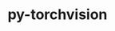 ---
title: "py-torchvision"
layout: cache
categories: [package, develop]
meta: {"versions": ["0.13.1", "0.14.0", "0.14.1", "0.15.1", "0.15.2", "0.9.2"], "compilers": ["apple-clang@=14.0.0", "apple-clang@=14.0.3", "gcc@=11.3.0", "gcc@=7.3.1"], "oss": ["amzn2", "ubuntu22.04", "ventura"], "platforms": ["darwin", "linux"], "targets": ["aarch64", "ivybridge", "x86_64_v3", "x86_64_v4"], "stacks": ["ml-darwin-aarch64-mps", "ml-linux-x86_64-cpu", "ml-linux-x86_64-cuda", "root"], "num_specs": 179, "num_specs_by_stack": {"ml-darwin-aarch64-mps": 5, "root": 179, "ml-linux-x86_64-cpu": 7, "ml-linux-x86_64-cuda": 7}}
spec_details: [{"hash": "w5bx3r747ao6dok3idmxrnahxfav4n6p", "compiler": "apple-clang@=14.0.0", "versions": ["0.15.2"], "os": "ventura", "platform": "darwin", "target": "aarch64", "variants": ["backend=pil", "build_system=python_pip"], "stacks": ["ml-darwin-aarch64-mps", "root"], "size": "-", "tarball": "https://binaries.spack.io/develop/build_cache/darwin-ventura-aarch64/apple-clang-14.0.0/py-torchvision-0.15.2/darwin-ventura-aarch64-apple-clang-14.0.0-py-torchvision-0.15.2-w5bx3r747ao6dok3idmxrnahxfav4n6p.spack"}, {"hash": "qhuqotmt5fjitlteew6szc5gpvwqybgl", "compiler": "apple-clang@=14.0.0", "versions": ["0.15.2"], "os": "ventura", "platform": "darwin", "target": "aarch64", "variants": ["backend=pil", "build_system=python_pip"], "stacks": ["root"], "size": "-", "tarball": "https://binaries.spack.io/develop/build_cache/darwin-ventura-aarch64/apple-clang-14.0.0/py-torchvision-0.15.2/darwin-ventura-aarch64-apple-clang-14.0.0-py-torchvision-0.15.2-qhuqotmt5fjitlteew6szc5gpvwqybgl.spack"}, {"hash": "j2nyussjj7zhrd3kikfqipg3yilq5ccv", "compiler": "apple-clang@=14.0.0", "versions": ["0.15.2"], "os": "ventura", "platform": "darwin", "target": "aarch64", "variants": ["backend=pil", "build_system=python_pip"], "stacks": ["root"], "size": "-", "tarball": "https://binaries.spack.io/develop/build_cache/darwin-ventura-aarch64/apple-clang-14.0.0/py-torchvision-0.15.2/darwin-ventura-aarch64-apple-clang-14.0.0-py-torchvision-0.15.2-j2nyussjj7zhrd3kikfqipg3yilq5ccv.spack"}, {"hash": "nov3widpy52e4z6c6c37qdtruoirvv3p", "compiler": "apple-clang@=14.0.0", "versions": ["0.15.2"], "os": "ventura", "platform": "darwin", "target": "aarch64", "variants": ["backend=pil", "build_system=python_pip"], "stacks": ["ml-darwin-aarch64-mps", "root"], "size": "-", "tarball": "https://binaries.spack.io/develop/build_cache/darwin-ventura-aarch64/apple-clang-14.0.0/py-torchvision-0.15.2/darwin-ventura-aarch64-apple-clang-14.0.0-py-torchvision-0.15.2-nov3widpy52e4z6c6c37qdtruoirvv3p.spack"}, {"hash": "n5r4sxhvtiac2xzdvjvkbepazxzkkfct", "compiler": "apple-clang@=14.0.0", "versions": ["0.15.2"], "os": "ventura", "platform": "darwin", "target": "aarch64", "variants": ["backend=pil", "build_system=python_pip"], "stacks": ["root"], "size": "-", "tarball": "https://binaries.spack.io/develop/build_cache/darwin-ventura-aarch64/apple-clang-14.0.0/py-torchvision-0.15.2/darwin-ventura-aarch64-apple-clang-14.0.0-py-torchvision-0.15.2-n5r4sxhvtiac2xzdvjvkbepazxzkkfct.spack"}, {"hash": "ps65uyb6dcgjvjmg7qmbsftnp4foroay", "compiler": "apple-clang@=14.0.0", "versions": ["0.15.2"], "os": "ventura", "platform": "darwin", "target": "aarch64", "variants": ["backend=pil", "build_system=python_pip"], "stacks": ["ml-darwin-aarch64-mps", "root"], "size": "-", "tarball": "https://binaries.spack.io/develop/build_cache/darwin-ventura-aarch64/apple-clang-14.0.0/py-torchvision-0.15.2/darwin-ventura-aarch64-apple-clang-14.0.0-py-torchvision-0.15.2-ps65uyb6dcgjvjmg7qmbsftnp4foroay.spack"}, {"hash": "oewyyza4ugmnt4dxh7qvhbcqutxreiba", "compiler": "apple-clang@=14.0.0", "versions": ["0.15.2"], "os": "ventura", "platform": "darwin", "target": "aarch64", "variants": ["backend=pil", "build_system=python_pip"], "stacks": ["ml-darwin-aarch64-mps", "root"], "size": "-", "tarball": "https://binaries.spack.io/develop/build_cache/darwin-ventura-aarch64/apple-clang-14.0.0/py-torchvision-0.15.2/darwin-ventura-aarch64-apple-clang-14.0.0-py-torchvision-0.15.2-oewyyza4ugmnt4dxh7qvhbcqutxreiba.spack"}, {"hash": "z5366nwytyxf3w52oo73tbkwo7izvr3u", "compiler": "apple-clang@=14.0.0", "versions": ["0.15.2"], "os": "ventura", "platform": "darwin", "target": "aarch64", "variants": ["backend=pil", "build_system=python_pip"], "stacks": ["root"], "size": "-", "tarball": "https://binaries.spack.io/develop/build_cache/darwin-ventura-aarch64/apple-clang-14.0.0/py-torchvision-0.15.2/darwin-ventura-aarch64-apple-clang-14.0.0-py-torchvision-0.15.2-z5366nwytyxf3w52oo73tbkwo7izvr3u.spack"}, {"hash": "2fsxgfhnqk5m7t37sudr655mrg2wlyt6", "compiler": "apple-clang@=14.0.0", "versions": ["0.15.2"], "os": "ventura", "platform": "darwin", "target": "aarch64", "variants": ["backend=pil", "build_system=python_pip"], "stacks": ["root"], "size": "-", "tarball": "https://binaries.spack.io/develop/build_cache/darwin-ventura-aarch64/apple-clang-14.0.0/py-torchvision-0.15.2/darwin-ventura-aarch64-apple-clang-14.0.0-py-torchvision-0.15.2-2fsxgfhnqk5m7t37sudr655mrg2wlyt6.spack"}, {"hash": "mgnmjbbquc4dv7stvretgi2exepqol5m", "compiler": "apple-clang@=14.0.0", "versions": ["0.15.2"], "os": "ventura", "platform": "darwin", "target": "aarch64", "variants": ["backend=pil", "build_system=python_pip"], "stacks": ["root"], "size": "-", "tarball": "https://binaries.spack.io/develop/build_cache/darwin-ventura-aarch64/apple-clang-14.0.0/py-torchvision-0.15.2/darwin-ventura-aarch64-apple-clang-14.0.0-py-torchvision-0.15.2-mgnmjbbquc4dv7stvretgi2exepqol5m.spack"}, {"hash": "k6zgdpzvxqbakkqm66blv4wcih33b7nz", "compiler": "apple-clang@=14.0.0", "versions": ["0.15.2"], "os": "ventura", "platform": "darwin", "target": "aarch64", "variants": ["backend=pil", "build_system=python_pip"], "stacks": ["ml-darwin-aarch64-mps", "root"], "size": "-", "tarball": "https://binaries.spack.io/develop/build_cache/darwin-ventura-aarch64/apple-clang-14.0.0/py-torchvision-0.15.2/darwin-ventura-aarch64-apple-clang-14.0.0-py-torchvision-0.15.2-k6zgdpzvxqbakkqm66blv4wcih33b7nz.spack"}, {"hash": "znd6vwziieo3odjkl45frv4euyqp2fly", "compiler": "apple-clang@=14.0.3", "versions": ["0.15.2"], "os": "ventura", "platform": "darwin", "target": "aarch64", "variants": ["backend=pil", "build_system=python_pip"], "stacks": ["root"], "size": "-", "tarball": "https://binaries.spack.io/develop/build_cache/darwin-ventura-aarch64/apple-clang-14.0.3/py-torchvision-0.15.2/darwin-ventura-aarch64-apple-clang-14.0.3-py-torchvision-0.15.2-znd6vwziieo3odjkl45frv4euyqp2fly.spack"}, {"hash": "n6pzfchib5cxaf23rfprgdvxpdjtmt5y", "compiler": "apple-clang@=14.0.3", "versions": ["0.15.2"], "os": "ventura", "platform": "darwin", "target": "aarch64", "variants": ["backend=pil", "build_system=python_pip"], "stacks": ["root"], "size": "-", "tarball": "https://binaries.spack.io/develop/build_cache/darwin-ventura-aarch64/apple-clang-14.0.3/py-torchvision-0.15.2/darwin-ventura-aarch64-apple-clang-14.0.3-py-torchvision-0.15.2-n6pzfchib5cxaf23rfprgdvxpdjtmt5y.spack"}, {"hash": "iltpfcjeqmebdbjkbhxf7wxbetblfhxe", "compiler": "apple-clang@=14.0.3", "versions": ["0.15.2"], "os": "ventura", "platform": "darwin", "target": "aarch64", "variants": ["backend=pil", "build_system=python_pip"], "stacks": ["root"], "size": "-", "tarball": "https://binaries.spack.io/develop/build_cache/darwin-ventura-aarch64/apple-clang-14.0.3/py-torchvision-0.15.2/darwin-ventura-aarch64-apple-clang-14.0.3-py-torchvision-0.15.2-iltpfcjeqmebdbjkbhxf7wxbetblfhxe.spack"}, {"hash": "yzzqczjgfgfvqbkvkms6jwxowvrce7yg", "compiler": "apple-clang@=14.0.3", "versions": ["0.15.2"], "os": "ventura", "platform": "darwin", "target": "aarch64", "variants": ["backend=pil", "build_system=python_pip"], "stacks": ["root"], "size": "-", "tarball": "https://binaries.spack.io/develop/build_cache/darwin-ventura-aarch64/apple-clang-14.0.3/py-torchvision-0.15.2/darwin-ventura-aarch64-apple-clang-14.0.3-py-torchvision-0.15.2-yzzqczjgfgfvqbkvkms6jwxowvrce7yg.spack"}, {"hash": "2ucrgmeinl4i7bjmrqvwblug4m75jlw4", "compiler": "apple-clang@=14.0.3", "versions": ["0.15.2"], "os": "ventura", "platform": "darwin", "target": "aarch64", "variants": ["backend=pil", "build_system=python_pip"], "stacks": ["root"], "size": "-", "tarball": "https://binaries.spack.io/develop/build_cache/darwin-ventura-aarch64/apple-clang-14.0.3/py-torchvision-0.15.2/darwin-ventura-aarch64-apple-clang-14.0.3-py-torchvision-0.15.2-2ucrgmeinl4i7bjmrqvwblug4m75jlw4.spack"}, {"hash": "bvnpoxmt6tpsdus4yuooijj7it6z6dka", "compiler": "apple-clang@=14.0.3", "versions": ["0.15.2"], "os": "ventura", "platform": "darwin", "target": "aarch64", "variants": ["backend=pil", "build_system=python_pip"], "stacks": ["root"], "size": "-", "tarball": "https://binaries.spack.io/develop/build_cache/darwin-ventura-aarch64/apple-clang-14.0.3/py-torchvision-0.15.2/darwin-ventura-aarch64-apple-clang-14.0.3-py-torchvision-0.15.2-bvnpoxmt6tpsdus4yuooijj7it6z6dka.spack"}, {"hash": "liyffz233rq7ereuzlg444sls3i3nw5c", "compiler": "apple-clang@=14.0.3", "versions": ["0.15.2"], "os": "ventura", "platform": "darwin", "target": "aarch64", "variants": ["backend=pil", "build_system=python_pip"], "stacks": ["root"], "size": "-", "tarball": "https://binaries.spack.io/develop/build_cache/darwin-ventura-aarch64/apple-clang-14.0.3/py-torchvision-0.15.2/darwin-ventura-aarch64-apple-clang-14.0.3-py-torchvision-0.15.2-liyffz233rq7ereuzlg444sls3i3nw5c.spack"}, {"hash": "oajko2ojif3cpvnnq2f2qolki5yj2dhh", "compiler": "apple-clang@=14.0.3", "versions": ["0.15.2"], "os": "ventura", "platform": "darwin", "target": "aarch64", "variants": ["backend=pil", "build_system=python_pip"], "stacks": ["root"], "size": "-", "tarball": "https://binaries.spack.io/develop/build_cache/darwin-ventura-aarch64/apple-clang-14.0.3/py-torchvision-0.15.2/darwin-ventura-aarch64-apple-clang-14.0.3-py-torchvision-0.15.2-oajko2ojif3cpvnnq2f2qolki5yj2dhh.spack"}, {"hash": "aplvufohydup2lmnpilk7trec5kozawe", "compiler": "apple-clang@=14.0.3", "versions": ["0.15.2"], "os": "ventura", "platform": "darwin", "target": "aarch64", "variants": ["backend=pil", "build_system=python_pip"], "stacks": ["root"], "size": "-", "tarball": "https://binaries.spack.io/develop/build_cache/darwin-ventura-aarch64/apple-clang-14.0.3/py-torchvision-0.15.2/darwin-ventura-aarch64-apple-clang-14.0.3-py-torchvision-0.15.2-aplvufohydup2lmnpilk7trec5kozawe.spack"}, {"hash": "7zpbhwlliijyvi62sjna6qgnk5o5cjmc", "compiler": "apple-clang@=14.0.3", "versions": ["0.15.2"], "os": "ventura", "platform": "darwin", "target": "aarch64", "variants": ["backend=pil", "build_system=python_pip"], "stacks": ["root"], "size": "-", "tarball": "https://binaries.spack.io/develop/build_cache/darwin-ventura-aarch64/apple-clang-14.0.3/py-torchvision-0.15.2/darwin-ventura-aarch64-apple-clang-14.0.3-py-torchvision-0.15.2-7zpbhwlliijyvi62sjna6qgnk5o5cjmc.spack"}, {"hash": "h5c4dhow4mqmstwmnzrjzqhijexxflix", "compiler": "apple-clang@=14.0.3", "versions": ["0.15.2"], "os": "ventura", "platform": "darwin", "target": "aarch64", "variants": ["backend=pil", "build_system=python_pip"], "stacks": ["root"], "size": "-", "tarball": "https://binaries.spack.io/develop/build_cache/darwin-ventura-aarch64/apple-clang-14.0.3/py-torchvision-0.15.2/darwin-ventura-aarch64-apple-clang-14.0.3-py-torchvision-0.15.2-h5c4dhow4mqmstwmnzrjzqhijexxflix.spack"}, {"hash": "xhxcuq7eawzpw6sxzdmnt2v5rv76efra", "compiler": "apple-clang@=14.0.3", "versions": ["0.15.2"], "os": "ventura", "platform": "darwin", "target": "aarch64", "variants": ["backend=pil", "build_system=python_pip"], "stacks": ["root"], "size": "-", "tarball": "https://binaries.spack.io/develop/build_cache/darwin-ventura-aarch64/apple-clang-14.0.3/py-torchvision-0.15.2/darwin-ventura-aarch64-apple-clang-14.0.3-py-torchvision-0.15.2-xhxcuq7eawzpw6sxzdmnt2v5rv76efra.spack"}, {"hash": "qqxznunl6mmwnukwlc7c454hjmbvnw2x", "compiler": "apple-clang@=14.0.3", "versions": ["0.15.2"], "os": "ventura", "platform": "darwin", "target": "aarch64", "variants": ["backend=pil", "build_system=python_pip"], "stacks": ["root"], "size": "-", "tarball": "https://binaries.spack.io/develop/build_cache/darwin-ventura-aarch64/apple-clang-14.0.3/py-torchvision-0.15.2/darwin-ventura-aarch64-apple-clang-14.0.3-py-torchvision-0.15.2-qqxznunl6mmwnukwlc7c454hjmbvnw2x.spack"}, {"hash": "5djxba54ohwofcwysvlcw7odzopevf3j", "compiler": "gcc@=7.3.1", "versions": ["0.13.1"], "os": "amzn2", "platform": "linux", "target": "ivybridge", "variants": ["backend=pil", "build_system=python_pip"], "stacks": ["root"], "size": "-", "tarball": "https://binaries.spack.io/develop/build_cache/linux-amzn2-ivybridge/gcc-7.3.1/py-torchvision-0.13.1/linux-amzn2-ivybridge-gcc-7.3.1-py-torchvision-0.13.1-5djxba54ohwofcwysvlcw7odzopevf3j.spack"}, {"hash": "waq26a6ygjyihh4pbx2m3cmftjvgnamh", "compiler": "gcc@=7.3.1", "versions": ["0.14.0"], "os": "amzn2", "platform": "linux", "target": "ivybridge", "variants": ["backend=pil", "build_system=python_pip"], "stacks": ["root"], "size": "-", "tarball": "https://binaries.spack.io/develop/build_cache/linux-amzn2-ivybridge/gcc-7.3.1/py-torchvision-0.14.0/linux-amzn2-ivybridge-gcc-7.3.1-py-torchvision-0.14.0-waq26a6ygjyihh4pbx2m3cmftjvgnamh.spack"}, {"hash": "cnyjjbsknq4eo5ymstts3taeubeyqbmk", "compiler": "gcc@=7.3.1", "versions": ["0.13.1"], "os": "amzn2", "platform": "linux", "target": "ivybridge", "variants": ["backend=pil", "build_system=python_pip"], "stacks": ["root"], "size": "-", "tarball": "https://binaries.spack.io/develop/build_cache/linux-amzn2-ivybridge/gcc-7.3.1/py-torchvision-0.13.1/linux-amzn2-ivybridge-gcc-7.3.1-py-torchvision-0.13.1-cnyjjbsknq4eo5ymstts3taeubeyqbmk.spack"}, {"hash": "xb7iox2hyjdmjp7yv7otaijmj3fi4gq3", "compiler": "gcc@=7.3.1", "versions": ["0.14.0"], "os": "amzn2", "platform": "linux", "target": "ivybridge", "variants": ["backend=pil", "build_system=python_pip"], "stacks": ["root"], "size": "-", "tarball": "https://binaries.spack.io/develop/build_cache/linux-amzn2-ivybridge/gcc-7.3.1/py-torchvision-0.14.0/linux-amzn2-ivybridge-gcc-7.3.1-py-torchvision-0.14.0-xb7iox2hyjdmjp7yv7otaijmj3fi4gq3.spack"}, {"hash": "lnhsjfuqkostf5dby6b3dn3vmpdhyrjt", "compiler": "gcc@=7.3.1", "versions": ["0.14.0"], "os": "amzn2", "platform": "linux", "target": "ivybridge", "variants": ["backend=pil", "build_system=python_pip"], "stacks": ["root"], "size": "-", "tarball": "https://binaries.spack.io/develop/build_cache/linux-amzn2-ivybridge/gcc-7.3.1/py-torchvision-0.14.0/linux-amzn2-ivybridge-gcc-7.3.1-py-torchvision-0.14.0-lnhsjfuqkostf5dby6b3dn3vmpdhyrjt.spack"}, {"hash": "enumb5bqej7usqjkgr4cvsoxcpwlkqvm", "compiler": "gcc@=7.3.1", "versions": ["0.13.1"], "os": "amzn2", "platform": "linux", "target": "ivybridge", "variants": ["backend=pil", "build_system=python_pip"], "stacks": ["root"], "size": "-", "tarball": "https://binaries.spack.io/develop/build_cache/linux-amzn2-ivybridge/gcc-7.3.1/py-torchvision-0.13.1/linux-amzn2-ivybridge-gcc-7.3.1-py-torchvision-0.13.1-enumb5bqej7usqjkgr4cvsoxcpwlkqvm.spack"}, {"hash": "go5kynr3dr4hmodw7mkrbnskyq5qkaxq", "compiler": "gcc@=7.3.1", "versions": ["0.13.1"], "os": "amzn2", "platform": "linux", "target": "ivybridge", "variants": ["backend=pil", "build_system=python_pip"], "stacks": ["root"], "size": "-", "tarball": "https://binaries.spack.io/develop/build_cache/linux-amzn2-ivybridge/gcc-7.3.1/py-torchvision-0.13.1/linux-amzn2-ivybridge-gcc-7.3.1-py-torchvision-0.13.1-go5kynr3dr4hmodw7mkrbnskyq5qkaxq.spack"}, {"hash": "yp5hxih2u6vdigqxghp7c7idbudmpes2", "compiler": "gcc@=7.3.1", "versions": ["0.14.1"], "os": "amzn2", "platform": "linux", "target": "ivybridge", "variants": ["backend=pil", "build_system=python_pip"], "stacks": ["root"], "size": "-", "tarball": "https://binaries.spack.io/develop/build_cache/linux-amzn2-ivybridge/gcc-7.3.1/py-torchvision-0.14.1/linux-amzn2-ivybridge-gcc-7.3.1-py-torchvision-0.14.1-yp5hxih2u6vdigqxghp7c7idbudmpes2.spack"}, {"hash": "thvrjs6ejbmkqyk2pinporfhe4q4h6se", "compiler": "gcc@=7.3.1", "versions": ["0.13.1"], "os": "amzn2", "platform": "linux", "target": "ivybridge", "variants": ["backend=pil", "build_system=python_pip"], "stacks": ["root"], "size": "-", "tarball": "https://binaries.spack.io/develop/build_cache/linux-amzn2-ivybridge/gcc-7.3.1/py-torchvision-0.13.1/linux-amzn2-ivybridge-gcc-7.3.1-py-torchvision-0.13.1-thvrjs6ejbmkqyk2pinporfhe4q4h6se.spack"}, {"hash": "t6dgx2zthzgxvny7x5pajxk5e3wtpquv", "compiler": "gcc@=7.3.1", "versions": ["0.14.1"], "os": "amzn2", "platform": "linux", "target": "ivybridge", "variants": ["backend=pil", "build_system=python_pip"], "stacks": ["root"], "size": "-", "tarball": "https://binaries.spack.io/develop/build_cache/linux-amzn2-ivybridge/gcc-7.3.1/py-torchvision-0.14.1/linux-amzn2-ivybridge-gcc-7.3.1-py-torchvision-0.14.1-t6dgx2zthzgxvny7x5pajxk5e3wtpquv.spack"}, {"hash": "odtw7ltwiy2zwtzlknr4t3x6si4z73vi", "compiler": "gcc@=7.3.1", "versions": ["0.14.1"], "os": "amzn2", "platform": "linux", "target": "ivybridge", "variants": ["backend=pil", "build_system=python_pip"], "stacks": ["root"], "size": "-", "tarball": "https://binaries.spack.io/develop/build_cache/linux-amzn2-ivybridge/gcc-7.3.1/py-torchvision-0.14.1/linux-amzn2-ivybridge-gcc-7.3.1-py-torchvision-0.14.1-odtw7ltwiy2zwtzlknr4t3x6si4z73vi.spack"}, {"hash": "ncty7nv7qx72qnedh2e3ehv6noib3ckd", "compiler": "gcc@=7.3.1", "versions": ["0.14.1"], "os": "amzn2", "platform": "linux", "target": "ivybridge", "variants": ["backend=pil", "build_system=python_pip"], "stacks": ["root"], "size": "-", "tarball": "https://binaries.spack.io/develop/build_cache/linux-amzn2-ivybridge/gcc-7.3.1/py-torchvision-0.14.1/linux-amzn2-ivybridge-gcc-7.3.1-py-torchvision-0.14.1-ncty7nv7qx72qnedh2e3ehv6noib3ckd.spack"}, {"hash": "pzdbtwoztwiooz45y3ko7splgmm7eu6l", "compiler": "gcc@=7.3.1", "versions": ["0.13.1"], "os": "amzn2", "platform": "linux", "target": "ivybridge", "variants": ["backend=pil", "build_system=python_pip"], "stacks": ["root"], "size": "-", "tarball": "https://binaries.spack.io/develop/build_cache/linux-amzn2-ivybridge/gcc-7.3.1/py-torchvision-0.13.1/linux-amzn2-ivybridge-gcc-7.3.1-py-torchvision-0.13.1-pzdbtwoztwiooz45y3ko7splgmm7eu6l.spack"}, {"hash": "7hnyxzc4jgscbdwrorpemtdh2wuulfam", "compiler": "gcc@=7.3.1", "versions": ["0.13.1"], "os": "amzn2", "platform": "linux", "target": "ivybridge", "variants": ["backend=pil", "build_system=python_pip"], "stacks": ["root"], "size": "-", "tarball": "https://binaries.spack.io/develop/build_cache/linux-amzn2-ivybridge/gcc-7.3.1/py-torchvision-0.13.1/linux-amzn2-ivybridge-gcc-7.3.1-py-torchvision-0.13.1-7hnyxzc4jgscbdwrorpemtdh2wuulfam.spack"}, {"hash": "2d5mxv44zt6ulskwfb37qd4pcmtsune5", "compiler": "gcc@=7.3.1", "versions": ["0.9.2"], "os": "amzn2", "platform": "linux", "target": "ivybridge", "variants": ["backend=pil", "build_system=python_pip"], "stacks": ["root"], "size": "-", "tarball": "https://binaries.spack.io/develop/build_cache/linux-amzn2-ivybridge/gcc-7.3.1/py-torchvision-0.9.2/linux-amzn2-ivybridge-gcc-7.3.1-py-torchvision-0.9.2-2d5mxv44zt6ulskwfb37qd4pcmtsune5.spack"}, {"hash": "nbugd3knjvkspwk5j2qrdhkypn4dcl2z", "compiler": "gcc@=7.3.1", "versions": ["0.9.2"], "os": "amzn2", "platform": "linux", "target": "ivybridge", "variants": ["backend=pil", "build_system=python_pip"], "stacks": ["root"], "size": "-", "tarball": "https://binaries.spack.io/develop/build_cache/linux-amzn2-ivybridge/gcc-7.3.1/py-torchvision-0.9.2/linux-amzn2-ivybridge-gcc-7.3.1-py-torchvision-0.9.2-nbugd3knjvkspwk5j2qrdhkypn4dcl2z.spack"}, {"hash": "3w7s74ezirmwzuoszmvtbymonifkaaaw", "compiler": "gcc@=7.3.1", "versions": ["0.9.2"], "os": "amzn2", "platform": "linux", "target": "ivybridge", "variants": ["backend=pil", "build_system=python_pip"], "stacks": ["root"], "size": "-", "tarball": "https://binaries.spack.io/develop/build_cache/linux-amzn2-ivybridge/gcc-7.3.1/py-torchvision-0.9.2/linux-amzn2-ivybridge-gcc-7.3.1-py-torchvision-0.9.2-3w7s74ezirmwzuoszmvtbymonifkaaaw.spack"}, {"hash": "a5xyestrr6ob5nzk6qfvb2ldckepndyr", "compiler": "gcc@=7.3.1", "versions": ["0.9.2"], "os": "amzn2", "platform": "linux", "target": "ivybridge", "variants": ["backend=pil", "build_system=python_pip"], "stacks": ["root"], "size": "-", "tarball": "https://binaries.spack.io/develop/build_cache/linux-amzn2-ivybridge/gcc-7.3.1/py-torchvision-0.9.2/linux-amzn2-ivybridge-gcc-7.3.1-py-torchvision-0.9.2-a5xyestrr6ob5nzk6qfvb2ldckepndyr.spack"}, {"hash": "zyixhyz3cspsr5ag5i4fehettnktdw4f", "compiler": "gcc@=7.3.1", "versions": ["0.9.2"], "os": "amzn2", "platform": "linux", "target": "ivybridge", "variants": ["backend=pil", "build_system=python_pip"], "stacks": ["root"], "size": "-", "tarball": "https://binaries.spack.io/develop/build_cache/linux-amzn2-ivybridge/gcc-7.3.1/py-torchvision-0.9.2/linux-amzn2-ivybridge-gcc-7.3.1-py-torchvision-0.9.2-zyixhyz3cspsr5ag5i4fehettnktdw4f.spack"}, {"hash": "rfzphceha7lhllpckmoxbok4b76jv4rh", "compiler": "gcc@=7.3.1", "versions": ["0.9.2"], "os": "amzn2", "platform": "linux", "target": "ivybridge", "variants": ["backend=pil", "build_system=python_pip"], "stacks": ["root"], "size": "-", "tarball": "https://binaries.spack.io/develop/build_cache/linux-amzn2-ivybridge/gcc-7.3.1/py-torchvision-0.9.2/linux-amzn2-ivybridge-gcc-7.3.1-py-torchvision-0.9.2-rfzphceha7lhllpckmoxbok4b76jv4rh.spack"}, {"hash": "xwn2v6tbooafsbdsz67g2pb7au6rj5e6", "compiler": "gcc@=7.3.1", "versions": ["0.9.2"], "os": "amzn2", "platform": "linux", "target": "ivybridge", "variants": ["backend=pil", "build_system=python_pip"], "stacks": ["root"], "size": "-", "tarball": "https://binaries.spack.io/develop/build_cache/linux-amzn2-ivybridge/gcc-7.3.1/py-torchvision-0.9.2/linux-amzn2-ivybridge-gcc-7.3.1-py-torchvision-0.9.2-xwn2v6tbooafsbdsz67g2pb7au6rj5e6.spack"}, {"hash": "2s2jpkdtv5zjcctfuf2xe2vspatch5bz", "compiler": "gcc@=7.3.1", "versions": ["0.13.1"], "os": "amzn2", "platform": "linux", "target": "x86_64_v3", "variants": ["backend=pil"], "stacks": ["root"], "size": "-", "tarball": "https://binaries.spack.io/develop/build_cache/linux-amzn2-x86_64_v3/gcc-7.3.1/py-torchvision-0.13.1/linux-amzn2-x86_64_v3-gcc-7.3.1-py-torchvision-0.13.1-2s2jpkdtv5zjcctfuf2xe2vspatch5bz.spack"}, {"hash": "pg5nrficliyv36ojhrz5s5nv7fgffpqs", "compiler": "gcc@=7.3.1", "versions": ["0.14.0"], "os": "amzn2", "platform": "linux", "target": "x86_64_v3", "variants": ["backend=pil", "build_system=python_pip"], "stacks": ["root"], "size": "-", "tarball": "https://binaries.spack.io/develop/build_cache/linux-amzn2-x86_64_v3/gcc-7.3.1/py-torchvision-0.14.0/linux-amzn2-x86_64_v3-gcc-7.3.1-py-torchvision-0.14.0-pg5nrficliyv36ojhrz5s5nv7fgffpqs.spack"}, {"hash": "lzf57nwez5oxfk2m53tffljjc75rvps4", "compiler": "gcc@=7.3.1", "versions": ["0.13.1"], "os": "amzn2", "platform": "linux", "target": "x86_64_v3", "variants": ["backend=pil", "build_system=python_pip"], "stacks": ["root"], "size": "-", "tarball": "https://binaries.spack.io/develop/build_cache/linux-amzn2-x86_64_v3/gcc-7.3.1/py-torchvision-0.13.1/linux-amzn2-x86_64_v3-gcc-7.3.1-py-torchvision-0.13.1-lzf57nwez5oxfk2m53tffljjc75rvps4.spack"}, {"hash": "gghtjoqedofmt7g72dcyj7za7aj5ktfa", "compiler": "gcc@=7.3.1", "versions": ["0.14.1"], "os": "amzn2", "platform": "linux", "target": "x86_64_v3", "variants": ["backend=pil", "build_system=python_pip"], "stacks": ["root"], "size": "-", "tarball": "https://binaries.spack.io/develop/build_cache/linux-amzn2-x86_64_v3/gcc-7.3.1/py-torchvision-0.14.1/linux-amzn2-x86_64_v3-gcc-7.3.1-py-torchvision-0.14.1-gghtjoqedofmt7g72dcyj7za7aj5ktfa.spack"}, {"hash": "mlneqe6jtk3iluhcbwv5snd7yzkajbdf", "compiler": "gcc@=7.3.1", "versions": ["0.13.1"], "os": "amzn2", "platform": "linux", "target": "x86_64_v3", "variants": ["backend=pil"], "stacks": ["root"], "size": "-", "tarball": "https://binaries.spack.io/develop/build_cache/linux-amzn2-x86_64_v3/gcc-7.3.1/py-torchvision-0.13.1/linux-amzn2-x86_64_v3-gcc-7.3.1-py-torchvision-0.13.1-mlneqe6jtk3iluhcbwv5snd7yzkajbdf.spack"}, {"hash": "3uukinimbtz3l23agizwq435e4suhpav", "compiler": "gcc@=7.3.1", "versions": ["0.13.1"], "os": "amzn2", "platform": "linux", "target": "x86_64_v3", "variants": ["backend=pil"], "stacks": ["root"], "size": "-", "tarball": "https://binaries.spack.io/develop/build_cache/linux-amzn2-x86_64_v3/gcc-7.3.1/py-torchvision-0.13.1/linux-amzn2-x86_64_v3-gcc-7.3.1-py-torchvision-0.13.1-3uukinimbtz3l23agizwq435e4suhpav.spack"}, {"hash": "quuzk7uhzp7ilo43krcaydsz7u2cyzrr", "compiler": "gcc@=7.3.1", "versions": ["0.13.1"], "os": "amzn2", "platform": "linux", "target": "x86_64_v3", "variants": ["backend=pil"], "stacks": ["root"], "size": "-", "tarball": "https://binaries.spack.io/develop/build_cache/linux-amzn2-x86_64_v3/gcc-7.3.1/py-torchvision-0.13.1/linux-amzn2-x86_64_v3-gcc-7.3.1-py-torchvision-0.13.1-quuzk7uhzp7ilo43krcaydsz7u2cyzrr.spack"}, {"hash": "5kx6ohypznq4xwzsfvnnfy3cark6x6ph", "compiler": "gcc@=7.3.1", "versions": ["0.13.1"], "os": "amzn2", "platform": "linux", "target": "x86_64_v3", "variants": ["backend=pil", "build_system=python_pip"], "stacks": ["root"], "size": "-", "tarball": "https://binaries.spack.io/develop/build_cache/linux-amzn2-x86_64_v3/gcc-7.3.1/py-torchvision-0.13.1/linux-amzn2-x86_64_v3-gcc-7.3.1-py-torchvision-0.13.1-5kx6ohypznq4xwzsfvnnfy3cark6x6ph.spack"}, {"hash": "srquhsir6gksf6cph6askosblqabifx4", "compiler": "gcc@=7.3.1", "versions": ["0.13.1"], "os": "amzn2", "platform": "linux", "target": "x86_64_v3", "variants": ["backend=pil", "build_system=python_pip"], "stacks": ["root"], "size": "-", "tarball": "https://binaries.spack.io/develop/build_cache/linux-amzn2-x86_64_v3/gcc-7.3.1/py-torchvision-0.13.1/linux-amzn2-x86_64_v3-gcc-7.3.1-py-torchvision-0.13.1-srquhsir6gksf6cph6askosblqabifx4.spack"}, {"hash": "34lrqbw4rgcvfqu5ly6v7p3qynwr52w6", "compiler": "gcc@=7.3.1", "versions": ["0.14.0"], "os": "amzn2", "platform": "linux", "target": "x86_64_v3", "variants": ["backend=pil", "build_system=python_pip"], "stacks": ["root"], "size": "-", "tarball": "https://binaries.spack.io/develop/build_cache/linux-amzn2-x86_64_v3/gcc-7.3.1/py-torchvision-0.14.0/linux-amzn2-x86_64_v3-gcc-7.3.1-py-torchvision-0.14.0-34lrqbw4rgcvfqu5ly6v7p3qynwr52w6.spack"}, {"hash": "qpxw3swl33sjprnryzoohvjy4zdoyzov", "compiler": "gcc@=7.3.1", "versions": ["0.13.1"], "os": "amzn2", "platform": "linux", "target": "x86_64_v3", "variants": ["backend=pil", "build_system=python_pip"], "stacks": ["root"], "size": "-", "tarball": "https://binaries.spack.io/develop/build_cache/linux-amzn2-x86_64_v3/gcc-7.3.1/py-torchvision-0.13.1/linux-amzn2-x86_64_v3-gcc-7.3.1-py-torchvision-0.13.1-qpxw3swl33sjprnryzoohvjy4zdoyzov.spack"}, {"hash": "rce33hy7jefzv5a2hqa4ai6ib3my7gr4", "compiler": "gcc@=7.3.1", "versions": ["0.14.0"], "os": "amzn2", "platform": "linux", "target": "x86_64_v3", "variants": ["backend=pil", "build_system=python_pip"], "stacks": ["root"], "size": "-", "tarball": "https://binaries.spack.io/develop/build_cache/linux-amzn2-x86_64_v3/gcc-7.3.1/py-torchvision-0.14.0/linux-amzn2-x86_64_v3-gcc-7.3.1-py-torchvision-0.14.0-rce33hy7jefzv5a2hqa4ai6ib3my7gr4.spack"}, {"hash": "qn5p6lebhdlvre4i55jitb3vzcnkosfb", "compiler": "gcc@=7.3.1", "versions": ["0.13.1"], "os": "amzn2", "platform": "linux", "target": "x86_64_v3", "variants": ["backend=pil", "build_system=python_pip"], "stacks": ["root"], "size": "-", "tarball": "https://binaries.spack.io/develop/build_cache/linux-amzn2-x86_64_v3/gcc-7.3.1/py-torchvision-0.13.1/linux-amzn2-x86_64_v3-gcc-7.3.1-py-torchvision-0.13.1-qn5p6lebhdlvre4i55jitb3vzcnkosfb.spack"}, {"hash": "3ddixlmtunu3ignm7zuxol3qotsc6jeq", "compiler": "gcc@=7.3.1", "versions": ["0.13.1"], "os": "amzn2", "platform": "linux", "target": "x86_64_v3", "variants": ["backend=pil", "build_system=python_pip"], "stacks": ["root"], "size": "-", "tarball": "https://binaries.spack.io/develop/build_cache/linux-amzn2-x86_64_v3/gcc-7.3.1/py-torchvision-0.13.1/linux-amzn2-x86_64_v3-gcc-7.3.1-py-torchvision-0.13.1-3ddixlmtunu3ignm7zuxol3qotsc6jeq.spack"}, {"hash": "hss6q5arck5qha3sle7k547eseoopj6h", "compiler": "gcc@=7.3.1", "versions": ["0.13.1"], "os": "amzn2", "platform": "linux", "target": "x86_64_v3", "variants": ["backend=pil", "build_system=python_pip"], "stacks": ["root"], "size": "-", "tarball": "https://binaries.spack.io/develop/build_cache/linux-amzn2-x86_64_v3/gcc-7.3.1/py-torchvision-0.13.1/linux-amzn2-x86_64_v3-gcc-7.3.1-py-torchvision-0.13.1-hss6q5arck5qha3sle7k547eseoopj6h.spack"}, {"hash": "c6jjo52p7k35c5a4i3u45v7xkq6lekkf", "compiler": "gcc@=7.3.1", "versions": ["0.14.0"], "os": "amzn2", "platform": "linux", "target": "x86_64_v3", "variants": ["backend=pil", "build_system=python_pip"], "stacks": ["root"], "size": "-", "tarball": "https://binaries.spack.io/develop/build_cache/linux-amzn2-x86_64_v3/gcc-7.3.1/py-torchvision-0.14.0/linux-amzn2-x86_64_v3-gcc-7.3.1-py-torchvision-0.14.0-c6jjo52p7k35c5a4i3u45v7xkq6lekkf.spack"}, {"hash": "ikaaf5mut6laodqjnz6huembs4iwcb3r", "compiler": "gcc@=7.3.1", "versions": ["0.13.1"], "os": "amzn2", "platform": "linux", "target": "x86_64_v3", "variants": ["backend=pil", "build_system=python_pip"], "stacks": ["root"], "size": "-", "tarball": "https://binaries.spack.io/develop/build_cache/linux-amzn2-x86_64_v3/gcc-7.3.1/py-torchvision-0.13.1/linux-amzn2-x86_64_v3-gcc-7.3.1-py-torchvision-0.13.1-ikaaf5mut6laodqjnz6huembs4iwcb3r.spack"}, {"hash": "ooxu3rwv5l2occ64zevme7r3s6nbhgov", "compiler": "gcc@=7.3.1", "versions": ["0.14.0"], "os": "amzn2", "platform": "linux", "target": "x86_64_v3", "variants": ["backend=pil", "build_system=python_pip"], "stacks": ["root"], "size": "-", "tarball": "https://binaries.spack.io/develop/build_cache/linux-amzn2-x86_64_v3/gcc-7.3.1/py-torchvision-0.14.0/linux-amzn2-x86_64_v3-gcc-7.3.1-py-torchvision-0.14.0-ooxu3rwv5l2occ64zevme7r3s6nbhgov.spack"}, {"hash": "oic5ltask3oal4s3xpx5ffqjweojvojo", "compiler": "gcc@=7.3.1", "versions": ["0.14.0"], "os": "amzn2", "platform": "linux", "target": "x86_64_v3", "variants": ["backend=pil", "build_system=python_pip"], "stacks": ["root"], "size": "-", "tarball": "https://binaries.spack.io/develop/build_cache/linux-amzn2-x86_64_v3/gcc-7.3.1/py-torchvision-0.14.0/linux-amzn2-x86_64_v3-gcc-7.3.1-py-torchvision-0.14.0-oic5ltask3oal4s3xpx5ffqjweojvojo.spack"}, {"hash": "damj2f5yx5c4a6hti67h4iwut3yx54a5", "compiler": "gcc@=7.3.1", "versions": ["0.13.1"], "os": "amzn2", "platform": "linux", "target": "x86_64_v3", "variants": ["backend=pil", "build_system=python_pip"], "stacks": ["root"], "size": "-", "tarball": "https://binaries.spack.io/develop/build_cache/linux-amzn2-x86_64_v3/gcc-7.3.1/py-torchvision-0.13.1/linux-amzn2-x86_64_v3-gcc-7.3.1-py-torchvision-0.13.1-damj2f5yx5c4a6hti67h4iwut3yx54a5.spack"}, {"hash": "htxys3ctxpx652fnaswxsryplqewr52c", "compiler": "gcc@=7.3.1", "versions": ["0.14.1"], "os": "amzn2", "platform": "linux", "target": "x86_64_v3", "variants": ["backend=pil", "build_system=python_pip"], "stacks": ["root"], "size": "-", "tarball": "https://binaries.spack.io/develop/build_cache/linux-amzn2-x86_64_v3/gcc-7.3.1/py-torchvision-0.14.1/linux-amzn2-x86_64_v3-gcc-7.3.1-py-torchvision-0.14.1-htxys3ctxpx652fnaswxsryplqewr52c.spack"}, {"hash": "2oh2uhirnxftsrsccz2tzjcknfmluyna", "compiler": "gcc@=7.3.1", "versions": ["0.13.1"], "os": "amzn2", "platform": "linux", "target": "x86_64_v3", "variants": ["backend=pil", "build_system=python_pip"], "stacks": ["root"], "size": "-", "tarball": "https://binaries.spack.io/develop/build_cache/linux-amzn2-x86_64_v3/gcc-7.3.1/py-torchvision-0.13.1/linux-amzn2-x86_64_v3-gcc-7.3.1-py-torchvision-0.13.1-2oh2uhirnxftsrsccz2tzjcknfmluyna.spack"}, {"hash": "k5qfqou57qa5isvbkrjerahxrx2ssm34", "compiler": "gcc@=7.3.1", "versions": ["0.13.1"], "os": "amzn2", "platform": "linux", "target": "x86_64_v3", "variants": ["backend=pil", "build_system=python_pip"], "stacks": ["root"], "size": "-", "tarball": "https://binaries.spack.io/develop/build_cache/linux-amzn2-x86_64_v3/gcc-7.3.1/py-torchvision-0.13.1/linux-amzn2-x86_64_v3-gcc-7.3.1-py-torchvision-0.13.1-k5qfqou57qa5isvbkrjerahxrx2ssm34.spack"}, {"hash": "zxe3a6vt5ycqmjrerndx7nxuedq6f7bq", "compiler": "gcc@=7.3.1", "versions": ["0.14.0"], "os": "amzn2", "platform": "linux", "target": "x86_64_v3", "variants": ["backend=pil", "build_system=python_pip"], "stacks": ["root"], "size": "-", "tarball": "https://binaries.spack.io/develop/build_cache/linux-amzn2-x86_64_v3/gcc-7.3.1/py-torchvision-0.14.0/linux-amzn2-x86_64_v3-gcc-7.3.1-py-torchvision-0.14.0-zxe3a6vt5ycqmjrerndx7nxuedq6f7bq.spack"}, {"hash": "mf3y75lfxilxltfcmjcvqojtny7voepf", "compiler": "gcc@=7.3.1", "versions": ["0.14.0"], "os": "amzn2", "platform": "linux", "target": "x86_64_v3", "variants": ["backend=pil", "build_system=python_pip"], "stacks": ["root"], "size": "-", "tarball": "https://binaries.spack.io/develop/build_cache/linux-amzn2-x86_64_v3/gcc-7.3.1/py-torchvision-0.14.0/linux-amzn2-x86_64_v3-gcc-7.3.1-py-torchvision-0.14.0-mf3y75lfxilxltfcmjcvqojtny7voepf.spack"}, {"hash": "qxaz4b2zsugxyzckmejf47xrrlp72cl6", "compiler": "gcc@=7.3.1", "versions": ["0.14.0"], "os": "amzn2", "platform": "linux", "target": "x86_64_v3", "variants": ["backend=pil", "build_system=python_pip"], "stacks": ["root"], "size": "-", "tarball": "https://binaries.spack.io/develop/build_cache/linux-amzn2-x86_64_v3/gcc-7.3.1/py-torchvision-0.14.0/linux-amzn2-x86_64_v3-gcc-7.3.1-py-torchvision-0.14.0-qxaz4b2zsugxyzckmejf47xrrlp72cl6.spack"}, {"hash": "zorqcuws2viqh4dmrhrlhxyd6pq4dgi5", "compiler": "gcc@=7.3.1", "versions": ["0.13.1"], "os": "amzn2", "platform": "linux", "target": "x86_64_v3", "variants": ["backend=pil"], "stacks": ["root"], "size": "-", "tarball": "https://binaries.spack.io/develop/build_cache/linux-amzn2-x86_64_v3/gcc-7.3.1/py-torchvision-0.13.1/linux-amzn2-x86_64_v3-gcc-7.3.1-py-torchvision-0.13.1-zorqcuws2viqh4dmrhrlhxyd6pq4dgi5.spack"}, {"hash": "6k2akkh3dwoqlmveqg7tzlo7vfv52d66", "compiler": "gcc@=7.3.1", "versions": ["0.13.1"], "os": "amzn2", "platform": "linux", "target": "x86_64_v3", "variants": ["backend=pil"], "stacks": ["root"], "size": "-", "tarball": "https://binaries.spack.io/develop/build_cache/linux-amzn2-x86_64_v3/gcc-7.3.1/py-torchvision-0.13.1/linux-amzn2-x86_64_v3-gcc-7.3.1-py-torchvision-0.13.1-6k2akkh3dwoqlmveqg7tzlo7vfv52d66.spack"}, {"hash": "judggi5ubxtn4eoug2pubxvnecv66zem", "compiler": "gcc@=7.3.1", "versions": ["0.13.1"], "os": "amzn2", "platform": "linux", "target": "x86_64_v3", "variants": ["backend=pil", "build_system=python_pip"], "stacks": ["root"], "size": "-", "tarball": "https://binaries.spack.io/develop/build_cache/linux-amzn2-x86_64_v3/gcc-7.3.1/py-torchvision-0.13.1/linux-amzn2-x86_64_v3-gcc-7.3.1-py-torchvision-0.13.1-judggi5ubxtn4eoug2pubxvnecv66zem.spack"}, {"hash": "5brthqxeiodi2usw4ye5iw5tfkveros3", "compiler": "gcc@=7.3.1", "versions": ["0.13.1"], "os": "amzn2", "platform": "linux", "target": "x86_64_v3", "variants": ["backend=pil", "build_system=python_pip"], "stacks": ["root"], "size": "-", "tarball": "https://binaries.spack.io/develop/build_cache/linux-amzn2-x86_64_v3/gcc-7.3.1/py-torchvision-0.13.1/linux-amzn2-x86_64_v3-gcc-7.3.1-py-torchvision-0.13.1-5brthqxeiodi2usw4ye5iw5tfkveros3.spack"}, {"hash": "uwtnulhelb5uuckj4omyfrn4iwarfzpt", "compiler": "gcc@=7.3.1", "versions": ["0.13.1"], "os": "amzn2", "platform": "linux", "target": "x86_64_v3", "variants": ["backend=pil", "build_system=python_pip"], "stacks": ["root"], "size": "-", "tarball": "https://binaries.spack.io/develop/build_cache/linux-amzn2-x86_64_v3/gcc-7.3.1/py-torchvision-0.13.1/linux-amzn2-x86_64_v3-gcc-7.3.1-py-torchvision-0.13.1-uwtnulhelb5uuckj4omyfrn4iwarfzpt.spack"}, {"hash": "doikuccq6ps7tuwygnxbwebqzypxcxyd", "compiler": "gcc@=7.3.1", "versions": ["0.13.1"], "os": "amzn2", "platform": "linux", "target": "x86_64_v3", "variants": ["backend=pil", "build_system=python_pip"], "stacks": ["root"], "size": "-", "tarball": "https://binaries.spack.io/develop/build_cache/linux-amzn2-x86_64_v3/gcc-7.3.1/py-torchvision-0.13.1/linux-amzn2-x86_64_v3-gcc-7.3.1-py-torchvision-0.13.1-doikuccq6ps7tuwygnxbwebqzypxcxyd.spack"}, {"hash": "35uvmml7sakaggobzwxtnuutplnv3hzd", "compiler": "gcc@=7.3.1", "versions": ["0.13.1"], "os": "amzn2", "platform": "linux", "target": "x86_64_v3", "variants": ["backend=pil", "build_system=python_pip"], "stacks": ["root"], "size": "-", "tarball": "https://binaries.spack.io/develop/build_cache/linux-amzn2-x86_64_v3/gcc-7.3.1/py-torchvision-0.13.1/linux-amzn2-x86_64_v3-gcc-7.3.1-py-torchvision-0.13.1-35uvmml7sakaggobzwxtnuutplnv3hzd.spack"}, {"hash": "q6l4pwtbkq5vpbal4eazktivisjvnjvg", "compiler": "gcc@=7.3.1", "versions": ["0.13.1"], "os": "amzn2", "platform": "linux", "target": "x86_64_v3", "variants": ["backend=pil", "build_system=python_pip"], "stacks": ["root"], "size": "-", "tarball": "https://binaries.spack.io/develop/build_cache/linux-amzn2-x86_64_v3/gcc-7.3.1/py-torchvision-0.13.1/linux-amzn2-x86_64_v3-gcc-7.3.1-py-torchvision-0.13.1-q6l4pwtbkq5vpbal4eazktivisjvnjvg.spack"}, {"hash": "7szwqz4ropshhcqwksu5sanr4hhtaiag", "compiler": "gcc@=7.3.1", "versions": ["0.13.1"], "os": "amzn2", "platform": "linux", "target": "x86_64_v3", "variants": ["backend=pil", "build_system=python_pip"], "stacks": ["root"], "size": "-", "tarball": "https://binaries.spack.io/develop/build_cache/linux-amzn2-x86_64_v3/gcc-7.3.1/py-torchvision-0.13.1/linux-amzn2-x86_64_v3-gcc-7.3.1-py-torchvision-0.13.1-7szwqz4ropshhcqwksu5sanr4hhtaiag.spack"}, {"hash": "ywnkbpam4swymadsexmsjj3tnyyv2gx2", "compiler": "gcc@=7.3.1", "versions": ["0.13.1"], "os": "amzn2", "platform": "linux", "target": "x86_64_v3", "variants": ["backend=pil", "build_system=python_pip"], "stacks": ["root"], "size": "-", "tarball": "https://binaries.spack.io/develop/build_cache/linux-amzn2-x86_64_v3/gcc-7.3.1/py-torchvision-0.13.1/linux-amzn2-x86_64_v3-gcc-7.3.1-py-torchvision-0.13.1-ywnkbpam4swymadsexmsjj3tnyyv2gx2.spack"}, {"hash": "cegqjdrasxheenverweamdxtxfhx4zrk", "compiler": "gcc@=7.3.1", "versions": ["0.13.1"], "os": "amzn2", "platform": "linux", "target": "x86_64_v3", "variants": ["backend=pil", "build_system=python_pip"], "stacks": ["root"], "size": "-", "tarball": "https://binaries.spack.io/develop/build_cache/linux-amzn2-x86_64_v3/gcc-7.3.1/py-torchvision-0.13.1/linux-amzn2-x86_64_v3-gcc-7.3.1-py-torchvision-0.13.1-cegqjdrasxheenverweamdxtxfhx4zrk.spack"}, {"hash": "c7utfmxitv7jnf2gsbs33q5jqq56h3cg", "compiler": "gcc@=7.3.1", "versions": ["0.14.0"], "os": "amzn2", "platform": "linux", "target": "x86_64_v3", "variants": ["backend=pil", "build_system=python_pip"], "stacks": ["root"], "size": "-", "tarball": "https://binaries.spack.io/develop/build_cache/linux-amzn2-x86_64_v3/gcc-7.3.1/py-torchvision-0.14.0/linux-amzn2-x86_64_v3-gcc-7.3.1-py-torchvision-0.14.0-c7utfmxitv7jnf2gsbs33q5jqq56h3cg.spack"}, {"hash": "nu4eisenlnyo466qgl3xxzpxbsuuqupa", "compiler": "gcc@=7.3.1", "versions": ["0.9.2"], "os": "amzn2", "platform": "linux", "target": "x86_64_v3", "variants": ["backend=pil"], "stacks": ["root"], "size": "-", "tarball": "https://binaries.spack.io/develop/build_cache/linux-amzn2-x86_64_v3/gcc-7.3.1/py-torchvision-0.9.2/linux-amzn2-x86_64_v3-gcc-7.3.1-py-torchvision-0.9.2-nu4eisenlnyo466qgl3xxzpxbsuuqupa.spack"}, {"hash": "cr37smvqkyxl2djfjljxyvo2kweqn3ob", "compiler": "gcc@=7.3.1", "versions": ["0.9.2"], "os": "amzn2", "platform": "linux", "target": "x86_64_v3", "variants": ["backend=pil", "build_system=python_pip"], "stacks": ["root"], "size": "-", "tarball": "https://binaries.spack.io/develop/build_cache/linux-amzn2-x86_64_v3/gcc-7.3.1/py-torchvision-0.9.2/linux-amzn2-x86_64_v3-gcc-7.3.1-py-torchvision-0.9.2-cr37smvqkyxl2djfjljxyvo2kweqn3ob.spack"}, {"hash": "j6fzricsw6jcyittlmtl2lttyxs5vjii", "compiler": "gcc@=7.3.1", "versions": ["0.9.2"], "os": "amzn2", "platform": "linux", "target": "x86_64_v3", "variants": ["backend=pil", "build_system=python_pip"], "stacks": ["root"], "size": "-", "tarball": "https://binaries.spack.io/develop/build_cache/linux-amzn2-x86_64_v3/gcc-7.3.1/py-torchvision-0.9.2/linux-amzn2-x86_64_v3-gcc-7.3.1-py-torchvision-0.9.2-j6fzricsw6jcyittlmtl2lttyxs5vjii.spack"}, {"hash": "sri3xdaq3jvls2du7pmctdge2mzhsv73", "compiler": "gcc@=7.3.1", "versions": ["0.9.2"], "os": "amzn2", "platform": "linux", "target": "x86_64_v3", "variants": ["backend=pil", "build_system=python_pip"], "stacks": ["root"], "size": "-", "tarball": "https://binaries.spack.io/develop/build_cache/linux-amzn2-x86_64_v3/gcc-7.3.1/py-torchvision-0.9.2/linux-amzn2-x86_64_v3-gcc-7.3.1-py-torchvision-0.9.2-sri3xdaq3jvls2du7pmctdge2mzhsv73.spack"}, {"hash": "nalduaonikozrituqj7r5dgntwj6wvbh", "compiler": "gcc@=7.3.1", "versions": ["0.9.2"], "os": "amzn2", "platform": "linux", "target": "x86_64_v3", "variants": ["backend=pil", "build_system=python_pip"], "stacks": ["root"], "size": "-", "tarball": "https://binaries.spack.io/develop/build_cache/linux-amzn2-x86_64_v3/gcc-7.3.1/py-torchvision-0.9.2/linux-amzn2-x86_64_v3-gcc-7.3.1-py-torchvision-0.9.2-nalduaonikozrituqj7r5dgntwj6wvbh.spack"}, {"hash": "4my5sz52tikorjr6ilsogk354ampaql3", "compiler": "gcc@=7.3.1", "versions": ["0.9.2"], "os": "amzn2", "platform": "linux", "target": "x86_64_v3", "variants": ["backend=pil", "build_system=python_pip"], "stacks": ["root"], "size": "-", "tarball": "https://binaries.spack.io/develop/build_cache/linux-amzn2-x86_64_v3/gcc-7.3.1/py-torchvision-0.9.2/linux-amzn2-x86_64_v3-gcc-7.3.1-py-torchvision-0.9.2-4my5sz52tikorjr6ilsogk354ampaql3.spack"}, {"hash": "czpo4r7pg52yphg2v42ntn2kyhp34uri", "compiler": "gcc@=7.3.1", "versions": ["0.9.2"], "os": "amzn2", "platform": "linux", "target": "x86_64_v3", "variants": ["backend=pil", "build_system=python_pip"], "stacks": ["root"], "size": "-", "tarball": "https://binaries.spack.io/develop/build_cache/linux-amzn2-x86_64_v3/gcc-7.3.1/py-torchvision-0.9.2/linux-amzn2-x86_64_v3-gcc-7.3.1-py-torchvision-0.9.2-czpo4r7pg52yphg2v42ntn2kyhp34uri.spack"}, {"hash": "eskrnfefowk36miltwjn56cgf4fgcxr3", "compiler": "gcc@=7.3.1", "versions": ["0.9.2"], "os": "amzn2", "platform": "linux", "target": "x86_64_v3", "variants": ["backend=pil", "build_system=python_pip"], "stacks": ["root"], "size": "-", "tarball": "https://binaries.spack.io/develop/build_cache/linux-amzn2-x86_64_v3/gcc-7.3.1/py-torchvision-0.9.2/linux-amzn2-x86_64_v3-gcc-7.3.1-py-torchvision-0.9.2-eskrnfefowk36miltwjn56cgf4fgcxr3.spack"}, {"hash": "73wi4a73z6xtxvd6hvmgzebh3geykkhf", "compiler": "gcc@=7.3.1", "versions": ["0.9.2"], "os": "amzn2", "platform": "linux", "target": "x86_64_v3", "variants": ["backend=pil"], "stacks": ["root"], "size": "-", "tarball": "https://binaries.spack.io/develop/build_cache/linux-amzn2-x86_64_v3/gcc-7.3.1/py-torchvision-0.9.2/linux-amzn2-x86_64_v3-gcc-7.3.1-py-torchvision-0.9.2-73wi4a73z6xtxvd6hvmgzebh3geykkhf.spack"}, {"hash": "ckd44br257e5g6vunvxgvnrg73wetywg", "compiler": "gcc@=7.3.1", "versions": ["0.9.2"], "os": "amzn2", "platform": "linux", "target": "x86_64_v3", "variants": ["backend=pil", "build_system=python_pip"], "stacks": ["root"], "size": "-", "tarball": "https://binaries.spack.io/develop/build_cache/linux-amzn2-x86_64_v3/gcc-7.3.1/py-torchvision-0.9.2/linux-amzn2-x86_64_v3-gcc-7.3.1-py-torchvision-0.9.2-ckd44br257e5g6vunvxgvnrg73wetywg.spack"}, {"hash": "kh7kffzecsbdycee3st62ygobmi3gqyg", "compiler": "gcc@=7.3.1", "versions": ["0.9.2"], "os": "amzn2", "platform": "linux", "target": "x86_64_v3", "variants": ["backend=pil", "build_system=python_pip"], "stacks": ["root"], "size": "-", "tarball": "https://binaries.spack.io/develop/build_cache/linux-amzn2-x86_64_v3/gcc-7.3.1/py-torchvision-0.9.2/linux-amzn2-x86_64_v3-gcc-7.3.1-py-torchvision-0.9.2-kh7kffzecsbdycee3st62ygobmi3gqyg.spack"}, {"hash": "7pgovbowppsv7hqaujfbwdksdidfhzni", "compiler": "gcc@=7.3.1", "versions": ["0.9.2"], "os": "amzn2", "platform": "linux", "target": "x86_64_v3", "variants": ["backend=pil", "build_system=python_pip"], "stacks": ["root"], "size": "-", "tarball": "https://binaries.spack.io/develop/build_cache/linux-amzn2-x86_64_v3/gcc-7.3.1/py-torchvision-0.9.2/linux-amzn2-x86_64_v3-gcc-7.3.1-py-torchvision-0.9.2-7pgovbowppsv7hqaujfbwdksdidfhzni.spack"}, {"hash": "eyrijlq5ez72sqxgdi4f56wdus4mlrym", "compiler": "gcc@=7.3.1", "versions": ["0.9.2"], "os": "amzn2", "platform": "linux", "target": "x86_64_v3", "variants": ["backend=pil"], "stacks": ["root"], "size": "-", "tarball": "https://binaries.spack.io/develop/build_cache/linux-amzn2-x86_64_v3/gcc-7.3.1/py-torchvision-0.9.2/linux-amzn2-x86_64_v3-gcc-7.3.1-py-torchvision-0.9.2-eyrijlq5ez72sqxgdi4f56wdus4mlrym.spack"}, {"hash": "qknovyiilcxkhd2o7rilsawtd4afidva", "compiler": "gcc@=7.3.1", "versions": ["0.9.2"], "os": "amzn2", "platform": "linux", "target": "x86_64_v3", "variants": ["backend=pil", "build_system=python_pip"], "stacks": ["root"], "size": "-", "tarball": "https://binaries.spack.io/develop/build_cache/linux-amzn2-x86_64_v3/gcc-7.3.1/py-torchvision-0.9.2/linux-amzn2-x86_64_v3-gcc-7.3.1-py-torchvision-0.9.2-qknovyiilcxkhd2o7rilsawtd4afidva.spack"}, {"hash": "riphsk2sy5qtqsmqizz5bfde7yzltteo", "compiler": "gcc@=7.3.1", "versions": ["0.9.2"], "os": "amzn2", "platform": "linux", "target": "x86_64_v3", "variants": ["backend=pil", "build_system=python_pip"], "stacks": ["root"], "size": "-", "tarball": "https://binaries.spack.io/develop/build_cache/linux-amzn2-x86_64_v3/gcc-7.3.1/py-torchvision-0.9.2/linux-amzn2-x86_64_v3-gcc-7.3.1-py-torchvision-0.9.2-riphsk2sy5qtqsmqizz5bfde7yzltteo.spack"}, {"hash": "fi6teikz62uwc2kbt6j6zaslrn7xhfv4", "compiler": "gcc@=7.3.1", "versions": ["0.9.2"], "os": "amzn2", "platform": "linux", "target": "x86_64_v3", "variants": ["backend=pil", "build_system=python_pip"], "stacks": ["root"], "size": "-", "tarball": "https://binaries.spack.io/develop/build_cache/linux-amzn2-x86_64_v3/gcc-7.3.1/py-torchvision-0.9.2/linux-amzn2-x86_64_v3-gcc-7.3.1-py-torchvision-0.9.2-fi6teikz62uwc2kbt6j6zaslrn7xhfv4.spack"}, {"hash": "qheecu5ibbt6a7x3pzkvgetvp743vws6", "compiler": "gcc@=7.3.1", "versions": ["0.9.2"], "os": "amzn2", "platform": "linux", "target": "x86_64_v3", "variants": ["backend=pil", "build_system=python_pip"], "stacks": ["root"], "size": "-", "tarball": "https://binaries.spack.io/develop/build_cache/linux-amzn2-x86_64_v3/gcc-7.3.1/py-torchvision-0.9.2/linux-amzn2-x86_64_v3-gcc-7.3.1-py-torchvision-0.9.2-qheecu5ibbt6a7x3pzkvgetvp743vws6.spack"}, {"hash": "623y3dirulxy2kdbfskdwembk5uzjiu4", "compiler": "gcc@=7.3.1", "versions": ["0.9.2"], "os": "amzn2", "platform": "linux", "target": "x86_64_v3", "variants": ["backend=pil", "build_system=python_pip"], "stacks": ["root"], "size": "-", "tarball": "https://binaries.spack.io/develop/build_cache/linux-amzn2-x86_64_v3/gcc-7.3.1/py-torchvision-0.9.2/linux-amzn2-x86_64_v3-gcc-7.3.1-py-torchvision-0.9.2-623y3dirulxy2kdbfskdwembk5uzjiu4.spack"}, {"hash": "3kswvekmsacafu23s7j35kj6bveb5s7l", "compiler": "gcc@=7.3.1", "versions": ["0.9.2"], "os": "amzn2", "platform": "linux", "target": "x86_64_v3", "variants": ["backend=pil", "build_system=python_pip"], "stacks": ["root"], "size": "-", "tarball": "https://binaries.spack.io/develop/build_cache/linux-amzn2-x86_64_v3/gcc-7.3.1/py-torchvision-0.9.2/linux-amzn2-x86_64_v3-gcc-7.3.1-py-torchvision-0.9.2-3kswvekmsacafu23s7j35kj6bveb5s7l.spack"}, {"hash": "ytglpar4g74m7n6mkuvqeuv4l2d35iti", "compiler": "gcc@=7.3.1", "versions": ["0.13.1"], "os": "amzn2", "platform": "linux", "target": "x86_64_v4", "variants": ["backend=pil"], "stacks": ["root"], "size": "-", "tarball": "https://binaries.spack.io/develop/build_cache/linux-amzn2-x86_64_v4/gcc-7.3.1/py-torchvision-0.13.1/linux-amzn2-x86_64_v4-gcc-7.3.1-py-torchvision-0.13.1-ytglpar4g74m7n6mkuvqeuv4l2d35iti.spack"}, {"hash": "7qlf7k4fdldtyl263ep33ljvvz3uyx2e", "compiler": "gcc@=7.3.1", "versions": ["0.13.1"], "os": "amzn2", "platform": "linux", "target": "x86_64_v4", "variants": ["backend=pil"], "stacks": ["root"], "size": "-", "tarball": "https://binaries.spack.io/develop/build_cache/linux-amzn2-x86_64_v4/gcc-7.3.1/py-torchvision-0.13.1/linux-amzn2-x86_64_v4-gcc-7.3.1-py-torchvision-0.13.1-7qlf7k4fdldtyl263ep33ljvvz3uyx2e.spack"}, {"hash": "3qus7xymc436ambkctze5ozvtcm4lrzr", "compiler": "gcc@=7.3.1", "versions": ["0.13.1"], "os": "amzn2", "platform": "linux", "target": "x86_64_v4", "variants": ["backend=pil"], "stacks": ["root"], "size": "-", "tarball": "https://binaries.spack.io/develop/build_cache/linux-amzn2-x86_64_v4/gcc-7.3.1/py-torchvision-0.13.1/linux-amzn2-x86_64_v4-gcc-7.3.1-py-torchvision-0.13.1-3qus7xymc436ambkctze5ozvtcm4lrzr.spack"}, {"hash": "r7aysb472x4d6q4ych4v35by4slugdl6", "compiler": "gcc@=7.3.1", "versions": ["0.13.1"], "os": "amzn2", "platform": "linux", "target": "x86_64_v4", "variants": ["backend=pil"], "stacks": ["root"], "size": "-", "tarball": "https://binaries.spack.io/develop/build_cache/linux-amzn2-x86_64_v4/gcc-7.3.1/py-torchvision-0.13.1/linux-amzn2-x86_64_v4-gcc-7.3.1-py-torchvision-0.13.1-r7aysb472x4d6q4ych4v35by4slugdl6.spack"}, {"hash": "gmsynexwltzgdard2k7jfjn7nlgii2z3", "compiler": "gcc@=7.3.1", "versions": ["0.9.2"], "os": "amzn2", "platform": "linux", "target": "x86_64_v4", "variants": ["backend=pil"], "stacks": ["root"], "size": "-", "tarball": "https://binaries.spack.io/develop/build_cache/linux-amzn2-x86_64_v4/gcc-7.3.1/py-torchvision-0.9.2/linux-amzn2-x86_64_v4-gcc-7.3.1-py-torchvision-0.9.2-gmsynexwltzgdard2k7jfjn7nlgii2z3.spack"}, {"hash": "rfkgvht5yheaf3z2dru6wzmraemr5tdu", "compiler": "gcc@=7.3.1", "versions": ["0.9.2"], "os": "amzn2", "platform": "linux", "target": "x86_64_v4", "variants": ["backend=pil"], "stacks": ["root"], "size": "-", "tarball": "https://binaries.spack.io/develop/build_cache/linux-amzn2-x86_64_v4/gcc-7.3.1/py-torchvision-0.9.2/linux-amzn2-x86_64_v4-gcc-7.3.1-py-torchvision-0.9.2-rfkgvht5yheaf3z2dru6wzmraemr5tdu.spack"}, {"hash": "dqlphfihczi4mjdp6siwt636633e4u7k", "compiler": "gcc@=11.3.0", "versions": ["0.15.1"], "os": "ubuntu22.04", "platform": "linux", "target": "x86_64_v3", "variants": ["backend=pil", "build_system=python_pip"], "stacks": ["root"], "size": "-", "tarball": "https://binaries.spack.io/develop/build_cache/linux-ubuntu22.04-x86_64_v3/gcc-11.3.0/py-torchvision-0.15.1/linux-ubuntu22.04-x86_64_v3-gcc-11.3.0-py-torchvision-0.15.1-dqlphfihczi4mjdp6siwt636633e4u7k.spack"}, {"hash": "n2amjyi5igbwgmkjraxszrrn5m55gnr7", "compiler": "gcc@=11.3.0", "versions": ["0.15.2"], "os": "ubuntu22.04", "platform": "linux", "target": "x86_64_v3", "variants": ["backend=pil", "build_system=python_pip"], "stacks": ["root"], "size": "-", "tarball": "https://binaries.spack.io/develop/build_cache/linux-ubuntu22.04-x86_64_v3/gcc-11.3.0/py-torchvision-0.15.2/linux-ubuntu22.04-x86_64_v3-gcc-11.3.0-py-torchvision-0.15.2-n2amjyi5igbwgmkjraxszrrn5m55gnr7.spack"}, {"hash": "naqm4wtcoumpspgcejikdk3albip6m6h", "compiler": "gcc@=11.3.0", "versions": ["0.15.2"], "os": "ubuntu22.04", "platform": "linux", "target": "x86_64_v3", "variants": ["backend=pil", "build_system=python_pip"], "stacks": ["ml-linux-x86_64-cpu", "root"], "size": "-", "tarball": "https://binaries.spack.io/develop/build_cache/linux-ubuntu22.04-x86_64_v3/gcc-11.3.0/py-torchvision-0.15.2/linux-ubuntu22.04-x86_64_v3-gcc-11.3.0-py-torchvision-0.15.2-naqm4wtcoumpspgcejikdk3albip6m6h.spack"}, {"hash": "6igvdztthwvycea272z2smyojoigtzil", "compiler": "gcc@=11.3.0", "versions": ["0.15.2"], "os": "ubuntu22.04", "platform": "linux", "target": "x86_64_v3", "variants": ["backend=pil", "build_system=python_pip"], "stacks": ["ml-linux-x86_64-cuda", "root"], "size": "-", "tarball": "https://binaries.spack.io/develop/build_cache/linux-ubuntu22.04-x86_64_v3/gcc-11.3.0/py-torchvision-0.15.2/linux-ubuntu22.04-x86_64_v3-gcc-11.3.0-py-torchvision-0.15.2-6igvdztthwvycea272z2smyojoigtzil.spack"}, {"hash": "xvimxesdaxp6opzgcuqth3ackqtsuc6l", "compiler": "gcc@=11.3.0", "versions": ["0.15.2"], "os": "ubuntu22.04", "platform": "linux", "target": "x86_64_v3", "variants": ["backend=pil", "build_system=python_pip"], "stacks": ["root"], "size": "-", "tarball": "https://binaries.spack.io/develop/build_cache/linux-ubuntu22.04-x86_64_v3/gcc-11.3.0/py-torchvision-0.15.2/linux-ubuntu22.04-x86_64_v3-gcc-11.3.0-py-torchvision-0.15.2-xvimxesdaxp6opzgcuqth3ackqtsuc6l.spack"}, {"hash": "zbn6tvx2wmtrhfvdbmu5auqb2kfzzvp5", "compiler": "gcc@=11.3.0", "versions": ["0.15.2"], "os": "ubuntu22.04", "platform": "linux", "target": "x86_64_v3", "variants": ["backend=pil", "build_system=python_pip"], "stacks": ["ml-linux-x86_64-cpu", "root"], "size": "-", "tarball": "https://binaries.spack.io/develop/build_cache/linux-ubuntu22.04-x86_64_v3/gcc-11.3.0/py-torchvision-0.15.2/linux-ubuntu22.04-x86_64_v3-gcc-11.3.0-py-torchvision-0.15.2-zbn6tvx2wmtrhfvdbmu5auqb2kfzzvp5.spack"}, {"hash": "jd5mz5s5vj7deyuczenoexu67zditoeb", "compiler": "gcc@=11.3.0", "versions": ["0.15.2"], "os": "ubuntu22.04", "platform": "linux", "target": "x86_64_v3", "variants": ["backend=pil", "build_system=python_pip"], "stacks": ["root"], "size": "-", "tarball": "https://binaries.spack.io/develop/build_cache/linux-ubuntu22.04-x86_64_v3/gcc-11.3.0/py-torchvision-0.15.2/linux-ubuntu22.04-x86_64_v3-gcc-11.3.0-py-torchvision-0.15.2-jd5mz5s5vj7deyuczenoexu67zditoeb.spack"}, {"hash": "rxpkx2x5byuhx6nugrctfbnlf7klg7qr", "compiler": "gcc@=11.3.0", "versions": ["0.15.2"], "os": "ubuntu22.04", "platform": "linux", "target": "x86_64_v3", "variants": ["backend=pil", "build_system=python_pip"], "stacks": ["root"], "size": "-", "tarball": "https://binaries.spack.io/develop/build_cache/linux-ubuntu22.04-x86_64_v3/gcc-11.3.0/py-torchvision-0.15.2/linux-ubuntu22.04-x86_64_v3-gcc-11.3.0-py-torchvision-0.15.2-rxpkx2x5byuhx6nugrctfbnlf7klg7qr.spack"}, {"hash": "oxgy5cpon7w6r2dcu2ame7h2kaw4vhka", "compiler": "gcc@=11.3.0", "versions": ["0.15.2"], "os": "ubuntu22.04", "platform": "linux", "target": "x86_64_v3", "variants": ["backend=pil", "build_system=python_pip"], "stacks": ["root"], "size": "-", "tarball": "https://binaries.spack.io/develop/build_cache/linux-ubuntu22.04-x86_64_v3/gcc-11.3.0/py-torchvision-0.15.2/linux-ubuntu22.04-x86_64_v3-gcc-11.3.0-py-torchvision-0.15.2-oxgy5cpon7w6r2dcu2ame7h2kaw4vhka.spack"}, {"hash": "mtebx3yezo2unvsavopkdskb7ywyntbn", "compiler": "gcc@=11.3.0", "versions": ["0.15.2"], "os": "ubuntu22.04", "platform": "linux", "target": "x86_64_v3", "variants": ["backend=pil", "build_system=python_pip"], "stacks": ["root"], "size": "-", "tarball": "https://binaries.spack.io/develop/build_cache/linux-ubuntu22.04-x86_64_v3/gcc-11.3.0/py-torchvision-0.15.2/linux-ubuntu22.04-x86_64_v3-gcc-11.3.0-py-torchvision-0.15.2-mtebx3yezo2unvsavopkdskb7ywyntbn.spack"}, {"hash": "umczptiwx4wfqc43fljcjfwyqayweqm7", "compiler": "gcc@=11.3.0", "versions": ["0.15.2"], "os": "ubuntu22.04", "platform": "linux", "target": "x86_64_v3", "variants": ["backend=pil", "build_system=python_pip"], "stacks": ["root"], "size": "-", "tarball": "https://binaries.spack.io/develop/build_cache/linux-ubuntu22.04-x86_64_v3/gcc-11.3.0/py-torchvision-0.15.2/linux-ubuntu22.04-x86_64_v3-gcc-11.3.0-py-torchvision-0.15.2-umczptiwx4wfqc43fljcjfwyqayweqm7.spack"}, {"hash": "4ecl6vyyxuf3emxtb6nvbofs6ojncgv5", "compiler": "gcc@=11.3.0", "versions": ["0.15.1"], "os": "ubuntu22.04", "platform": "linux", "target": "x86_64_v3", "variants": ["backend=pil", "build_system=python_pip"], "stacks": ["root"], "size": "-", "tarball": "https://binaries.spack.io/develop/build_cache/linux-ubuntu22.04-x86_64_v3/gcc-11.3.0/py-torchvision-0.15.1/linux-ubuntu22.04-x86_64_v3-gcc-11.3.0-py-torchvision-0.15.1-4ecl6vyyxuf3emxtb6nvbofs6ojncgv5.spack"}, {"hash": "dm6hn7xsi7fofenndsfhh4sckp3o5xj6", "compiler": "gcc@=11.3.0", "versions": ["0.15.1"], "os": "ubuntu22.04", "platform": "linux", "target": "x86_64_v3", "variants": ["backend=pil", "build_system=python_pip"], "stacks": ["root"], "size": "-", "tarball": "https://binaries.spack.io/develop/build_cache/linux-ubuntu22.04-x86_64_v3/gcc-11.3.0/py-torchvision-0.15.1/linux-ubuntu22.04-x86_64_v3-gcc-11.3.0-py-torchvision-0.15.1-dm6hn7xsi7fofenndsfhh4sckp3o5xj6.spack"}, {"hash": "4gdksygsc2six2wkcea4ezwuwrl5sbcr", "compiler": "gcc@=11.3.0", "versions": ["0.15.2"], "os": "ubuntu22.04", "platform": "linux", "target": "x86_64_v3", "variants": ["backend=pil", "build_system=python_pip"], "stacks": ["root"], "size": "-", "tarball": "https://binaries.spack.io/develop/build_cache/linux-ubuntu22.04-x86_64_v3/gcc-11.3.0/py-torchvision-0.15.2/linux-ubuntu22.04-x86_64_v3-gcc-11.3.0-py-torchvision-0.15.2-4gdksygsc2six2wkcea4ezwuwrl5sbcr.spack"}, {"hash": "cjyr66pep6pdkwb5zg2ih3enmpinzfot", "compiler": "gcc@=11.3.0", "versions": ["0.15.2"], "os": "ubuntu22.04", "platform": "linux", "target": "x86_64_v3", "variants": ["backend=pil", "build_system=python_pip"], "stacks": ["root"], "size": "-", "tarball": "https://binaries.spack.io/develop/build_cache/linux-ubuntu22.04-x86_64_v3/gcc-11.3.0/py-torchvision-0.15.2/linux-ubuntu22.04-x86_64_v3-gcc-11.3.0-py-torchvision-0.15.2-cjyr66pep6pdkwb5zg2ih3enmpinzfot.spack"}, {"hash": "vg44d4ptfijpeo23yfmdnecmr3mtks6i", "compiler": "gcc@=11.3.0", "versions": ["0.15.1"], "os": "ubuntu22.04", "platform": "linux", "target": "x86_64_v3", "variants": ["backend=pil", "build_system=python_pip"], "stacks": ["root"], "size": "-", "tarball": "https://binaries.spack.io/develop/build_cache/linux-ubuntu22.04-x86_64_v3/gcc-11.3.0/py-torchvision-0.15.1/linux-ubuntu22.04-x86_64_v3-gcc-11.3.0-py-torchvision-0.15.1-vg44d4ptfijpeo23yfmdnecmr3mtks6i.spack"}, {"hash": "f46t4jqhur7ihhu4uxyr2opzwtcqumez", "compiler": "gcc@=11.3.0", "versions": ["0.15.1"], "os": "ubuntu22.04", "platform": "linux", "target": "x86_64_v3", "variants": ["backend=pil", "build_system=python_pip"], "stacks": ["root"], "size": "-", "tarball": "https://binaries.spack.io/develop/build_cache/linux-ubuntu22.04-x86_64_v3/gcc-11.3.0/py-torchvision-0.15.1/linux-ubuntu22.04-x86_64_v3-gcc-11.3.0-py-torchvision-0.15.1-f46t4jqhur7ihhu4uxyr2opzwtcqumez.spack"}, {"hash": "gfideypzgvff74ov2dqf3aibhu2eo23l", "compiler": "gcc@=11.3.0", "versions": ["0.15.2"], "os": "ubuntu22.04", "platform": "linux", "target": "x86_64_v3", "variants": ["backend=pil", "build_system=python_pip"], "stacks": ["root"], "size": "-", "tarball": "https://binaries.spack.io/develop/build_cache/linux-ubuntu22.04-x86_64_v3/gcc-11.3.0/py-torchvision-0.15.2/linux-ubuntu22.04-x86_64_v3-gcc-11.3.0-py-torchvision-0.15.2-gfideypzgvff74ov2dqf3aibhu2eo23l.spack"}, {"hash": "pj5b5yde6qjfjp5w3vpquloco7ra6cmx", "compiler": "gcc@=11.3.0", "versions": ["0.15.2"], "os": "ubuntu22.04", "platform": "linux", "target": "x86_64_v3", "variants": ["backend=pil", "build_system=python_pip"], "stacks": ["root"], "size": "-", "tarball": "https://binaries.spack.io/develop/build_cache/linux-ubuntu22.04-x86_64_v3/gcc-11.3.0/py-torchvision-0.15.2/linux-ubuntu22.04-x86_64_v3-gcc-11.3.0-py-torchvision-0.15.2-pj5b5yde6qjfjp5w3vpquloco7ra6cmx.spack"}, {"hash": "id2642ek6whuilc33pw4ur6jutvtujyb", "compiler": "gcc@=11.3.0", "versions": ["0.15.2"], "os": "ubuntu22.04", "platform": "linux", "target": "x86_64_v3", "variants": ["backend=pil", "build_system=python_pip"], "stacks": ["root"], "size": "-", "tarball": "https://binaries.spack.io/develop/build_cache/linux-ubuntu22.04-x86_64_v3/gcc-11.3.0/py-torchvision-0.15.2/linux-ubuntu22.04-x86_64_v3-gcc-11.3.0-py-torchvision-0.15.2-id2642ek6whuilc33pw4ur6jutvtujyb.spack"}, {"hash": "6djxomv5g442y4ut3dne2pdawm4e5u4p", "compiler": "gcc@=11.3.0", "versions": ["0.15.1"], "os": "ubuntu22.04", "platform": "linux", "target": "x86_64_v3", "variants": ["backend=pil", "build_system=python_pip"], "stacks": ["root"], "size": "-", "tarball": "https://binaries.spack.io/develop/build_cache/linux-ubuntu22.04-x86_64_v3/gcc-11.3.0/py-torchvision-0.15.1/linux-ubuntu22.04-x86_64_v3-gcc-11.3.0-py-torchvision-0.15.1-6djxomv5g442y4ut3dne2pdawm4e5u4p.spack"}, {"hash": "yxuujsvgn4rmajou7y5vawxykmoo67u7", "compiler": "gcc@=11.3.0", "versions": ["0.15.2"], "os": "ubuntu22.04", "platform": "linux", "target": "x86_64_v3", "variants": ["backend=pil", "build_system=python_pip"], "stacks": ["ml-linux-x86_64-cpu", "root"], "size": "-", "tarball": "https://binaries.spack.io/develop/build_cache/linux-ubuntu22.04-x86_64_v3/gcc-11.3.0/py-torchvision-0.15.2/linux-ubuntu22.04-x86_64_v3-gcc-11.3.0-py-torchvision-0.15.2-yxuujsvgn4rmajou7y5vawxykmoo67u7.spack"}, {"hash": "okyovs4qraopagzawmi6hge5jkvjfs43", "compiler": "gcc@=11.3.0", "versions": ["0.15.1"], "os": "ubuntu22.04", "platform": "linux", "target": "x86_64_v3", "variants": ["backend=pil", "build_system=python_pip"], "stacks": ["root"], "size": "-", "tarball": "https://binaries.spack.io/develop/build_cache/linux-ubuntu22.04-x86_64_v3/gcc-11.3.0/py-torchvision-0.15.1/linux-ubuntu22.04-x86_64_v3-gcc-11.3.0-py-torchvision-0.15.1-okyovs4qraopagzawmi6hge5jkvjfs43.spack"}, {"hash": "3zh7cwccooqxkiunoehij7caflorqv6h", "compiler": "gcc@=11.3.0", "versions": ["0.15.2"], "os": "ubuntu22.04", "platform": "linux", "target": "x86_64_v3", "variants": ["backend=pil", "build_system=python_pip"], "stacks": ["root"], "size": "-", "tarball": "https://binaries.spack.io/develop/build_cache/linux-ubuntu22.04-x86_64_v3/gcc-11.3.0/py-torchvision-0.15.2/linux-ubuntu22.04-x86_64_v3-gcc-11.3.0-py-torchvision-0.15.2-3zh7cwccooqxkiunoehij7caflorqv6h.spack"}, {"hash": "x3k7w3vykbekaaagiijy6ihgdm5jvov2", "compiler": "gcc@=11.3.0", "versions": ["0.15.2"], "os": "ubuntu22.04", "platform": "linux", "target": "x86_64_v3", "variants": ["backend=pil", "build_system=python_pip"], "stacks": ["root"], "size": "-", "tarball": "https://binaries.spack.io/develop/build_cache/linux-ubuntu22.04-x86_64_v3/gcc-11.3.0/py-torchvision-0.15.2/linux-ubuntu22.04-x86_64_v3-gcc-11.3.0-py-torchvision-0.15.2-x3k7w3vykbekaaagiijy6ihgdm5jvov2.spack"}, {"hash": "g34f4amtb2kmw5mmlmwwn45ggs5pshi4", "compiler": "gcc@=11.3.0", "versions": ["0.15.2"], "os": "ubuntu22.04", "platform": "linux", "target": "x86_64_v3", "variants": ["backend=pil", "build_system=python_pip"], "stacks": ["root"], "size": "-", "tarball": "https://binaries.spack.io/develop/build_cache/linux-ubuntu22.04-x86_64_v3/gcc-11.3.0/py-torchvision-0.15.2/linux-ubuntu22.04-x86_64_v3-gcc-11.3.0-py-torchvision-0.15.2-g34f4amtb2kmw5mmlmwwn45ggs5pshi4.spack"}, {"hash": "jw3ol6lhnpykslynfoi75zjlyx7zlm2n", "compiler": "gcc@=11.3.0", "versions": ["0.15.1"], "os": "ubuntu22.04", "platform": "linux", "target": "x86_64_v3", "variants": ["backend=pil", "build_system=python_pip"], "stacks": ["root"], "size": "-", "tarball": "https://binaries.spack.io/develop/build_cache/linux-ubuntu22.04-x86_64_v3/gcc-11.3.0/py-torchvision-0.15.1/linux-ubuntu22.04-x86_64_v3-gcc-11.3.0-py-torchvision-0.15.1-jw3ol6lhnpykslynfoi75zjlyx7zlm2n.spack"}, {"hash": "5tfu6hz5yusyqauhxsbuv7lwxyhy5jsc", "compiler": "gcc@=11.3.0", "versions": ["0.15.1"], "os": "ubuntu22.04", "platform": "linux", "target": "x86_64_v3", "variants": ["backend=pil", "build_system=python_pip"], "stacks": ["root"], "size": "-", "tarball": "https://binaries.spack.io/develop/build_cache/linux-ubuntu22.04-x86_64_v3/gcc-11.3.0/py-torchvision-0.15.1/linux-ubuntu22.04-x86_64_v3-gcc-11.3.0-py-torchvision-0.15.1-5tfu6hz5yusyqauhxsbuv7lwxyhy5jsc.spack"}, {"hash": "yazdwmhhuu5blz6plfwb7azs43una2ph", "compiler": "gcc@=11.3.0", "versions": ["0.15.2"], "os": "ubuntu22.04", "platform": "linux", "target": "x86_64_v3", "variants": ["backend=pil", "build_system=python_pip"], "stacks": ["root"], "size": "-", "tarball": "https://binaries.spack.io/develop/build_cache/linux-ubuntu22.04-x86_64_v3/gcc-11.3.0/py-torchvision-0.15.2/linux-ubuntu22.04-x86_64_v3-gcc-11.3.0-py-torchvision-0.15.2-yazdwmhhuu5blz6plfwb7azs43una2ph.spack"}, {"hash": "gncqjrh77ggyypqkqyxgckmv77eoqsv5", "compiler": "gcc@=11.3.0", "versions": ["0.15.2"], "os": "ubuntu22.04", "platform": "linux", "target": "x86_64_v3", "variants": ["backend=pil", "build_system=python_pip"], "stacks": ["root"], "size": "-", "tarball": "https://binaries.spack.io/develop/build_cache/linux-ubuntu22.04-x86_64_v3/gcc-11.3.0/py-torchvision-0.15.2/linux-ubuntu22.04-x86_64_v3-gcc-11.3.0-py-torchvision-0.15.2-gncqjrh77ggyypqkqyxgckmv77eoqsv5.spack"}, {"hash": "ndye2obz2jwk7vpsf2kqwej4dcwc5irm", "compiler": "gcc@=11.3.0", "versions": ["0.15.2"], "os": "ubuntu22.04", "platform": "linux", "target": "x86_64_v3", "variants": ["backend=pil", "build_system=python_pip"], "stacks": ["root"], "size": "-", "tarball": "https://binaries.spack.io/develop/build_cache/linux-ubuntu22.04-x86_64_v3/gcc-11.3.0/py-torchvision-0.15.2/linux-ubuntu22.04-x86_64_v3-gcc-11.3.0-py-torchvision-0.15.2-ndye2obz2jwk7vpsf2kqwej4dcwc5irm.spack"}, {"hash": "i4iex3ipeh6shfa6y227z2r2i2cbdqo6", "compiler": "gcc@=11.3.0", "versions": ["0.15.2"], "os": "ubuntu22.04", "platform": "linux", "target": "x86_64_v3", "variants": ["backend=pil", "build_system=python_pip"], "stacks": ["ml-linux-x86_64-cuda", "root"], "size": "-", "tarball": "https://binaries.spack.io/develop/build_cache/linux-ubuntu22.04-x86_64_v3/gcc-11.3.0/py-torchvision-0.15.2/linux-ubuntu22.04-x86_64_v3-gcc-11.3.0-py-torchvision-0.15.2-i4iex3ipeh6shfa6y227z2r2i2cbdqo6.spack"}, {"hash": "olziuvj7qjvfztg6bmlywgmr4uxsbe2n", "compiler": "gcc@=11.3.0", "versions": ["0.15.2"], "os": "ubuntu22.04", "platform": "linux", "target": "x86_64_v3", "variants": ["backend=pil", "build_system=python_pip"], "stacks": ["root"], "size": "-", "tarball": "https://binaries.spack.io/develop/build_cache/linux-ubuntu22.04-x86_64_v3/gcc-11.3.0/py-torchvision-0.15.2/linux-ubuntu22.04-x86_64_v3-gcc-11.3.0-py-torchvision-0.15.2-olziuvj7qjvfztg6bmlywgmr4uxsbe2n.spack"}, {"hash": "y45yhbekdcfugx6v46xoso3rme6zup6x", "compiler": "gcc@=11.3.0", "versions": ["0.15.1"], "os": "ubuntu22.04", "platform": "linux", "target": "x86_64_v3", "variants": ["backend=pil", "build_system=python_pip"], "stacks": ["root"], "size": "-", "tarball": "https://binaries.spack.io/develop/build_cache/linux-ubuntu22.04-x86_64_v3/gcc-11.3.0/py-torchvision-0.15.1/linux-ubuntu22.04-x86_64_v3-gcc-11.3.0-py-torchvision-0.15.1-y45yhbekdcfugx6v46xoso3rme6zup6x.spack"}, {"hash": "wvll5pcdbnsb4i5dvdhjsbpb7omhsivj", "compiler": "gcc@=11.3.0", "versions": ["0.15.2"], "os": "ubuntu22.04", "platform": "linux", "target": "x86_64_v3", "variants": ["backend=pil", "build_system=python_pip"], "stacks": ["ml-linux-x86_64-cuda", "root"], "size": "-", "tarball": "https://binaries.spack.io/develop/build_cache/linux-ubuntu22.04-x86_64_v3/gcc-11.3.0/py-torchvision-0.15.2/linux-ubuntu22.04-x86_64_v3-gcc-11.3.0-py-torchvision-0.15.2-wvll5pcdbnsb4i5dvdhjsbpb7omhsivj.spack"}, {"hash": "wofggsjoqiup4bce3hvnvjqy7fwtsvgr", "compiler": "gcc@=11.3.0", "versions": ["0.15.2"], "os": "ubuntu22.04", "platform": "linux", "target": "x86_64_v3", "variants": ["backend=pil", "build_system=python_pip"], "stacks": ["root"], "size": "-", "tarball": "https://binaries.spack.io/develop/build_cache/linux-ubuntu22.04-x86_64_v3/gcc-11.3.0/py-torchvision-0.15.2/linux-ubuntu22.04-x86_64_v3-gcc-11.3.0-py-torchvision-0.15.2-wofggsjoqiup4bce3hvnvjqy7fwtsvgr.spack"}, {"hash": "ueekfg3umkcw4jpzken4ycjv3ov325d6", "compiler": "gcc@=11.3.0", "versions": ["0.15.2"], "os": "ubuntu22.04", "platform": "linux", "target": "x86_64_v3", "variants": ["backend=pil", "build_system=python_pip"], "stacks": ["ml-linux-x86_64-cuda", "root"], "size": "-", "tarball": "https://binaries.spack.io/develop/build_cache/linux-ubuntu22.04-x86_64_v3/gcc-11.3.0/py-torchvision-0.15.2/linux-ubuntu22.04-x86_64_v3-gcc-11.3.0-py-torchvision-0.15.2-ueekfg3umkcw4jpzken4ycjv3ov325d6.spack"}, {"hash": "ek3od34qjinuxn2pso3e5ls4rw4c45np", "compiler": "gcc@=11.3.0", "versions": ["0.15.2"], "os": "ubuntu22.04", "platform": "linux", "target": "x86_64_v3", "variants": ["backend=pil", "build_system=python_pip"], "stacks": ["root"], "size": "-", "tarball": "https://binaries.spack.io/develop/build_cache/linux-ubuntu22.04-x86_64_v3/gcc-11.3.0/py-torchvision-0.15.2/linux-ubuntu22.04-x86_64_v3-gcc-11.3.0-py-torchvision-0.15.2-ek3od34qjinuxn2pso3e5ls4rw4c45np.spack"}, {"hash": "xgqh3dnu4hcj26o3omc35okx4cliz755", "compiler": "gcc@=11.3.0", "versions": ["0.15.2"], "os": "ubuntu22.04", "platform": "linux", "target": "x86_64_v3", "variants": ["backend=pil", "build_system=python_pip"], "stacks": ["root"], "size": "-", "tarball": "https://binaries.spack.io/develop/build_cache/linux-ubuntu22.04-x86_64_v3/gcc-11.3.0/py-torchvision-0.15.2/linux-ubuntu22.04-x86_64_v3-gcc-11.3.0-py-torchvision-0.15.2-xgqh3dnu4hcj26o3omc35okx4cliz755.spack"}, {"hash": "25lht77qvkqoxnwm4ye4oxnuevf2vwx5", "compiler": "gcc@=11.3.0", "versions": ["0.15.1"], "os": "ubuntu22.04", "platform": "linux", "target": "x86_64_v3", "variants": ["backend=pil", "build_system=python_pip"], "stacks": ["root"], "size": "-", "tarball": "https://binaries.spack.io/develop/build_cache/linux-ubuntu22.04-x86_64_v3/gcc-11.3.0/py-torchvision-0.15.1/linux-ubuntu22.04-x86_64_v3-gcc-11.3.0-py-torchvision-0.15.1-25lht77qvkqoxnwm4ye4oxnuevf2vwx5.spack"}, {"hash": "gdfbfishadwvhksrhapdfloyrg6cqmaw", "compiler": "gcc@=11.3.0", "versions": ["0.15.2"], "os": "ubuntu22.04", "platform": "linux", "target": "x86_64_v3", "variants": ["backend=pil", "build_system=python_pip"], "stacks": ["root"], "size": "-", "tarball": "https://binaries.spack.io/develop/build_cache/linux-ubuntu22.04-x86_64_v3/gcc-11.3.0/py-torchvision-0.15.2/linux-ubuntu22.04-x86_64_v3-gcc-11.3.0-py-torchvision-0.15.2-gdfbfishadwvhksrhapdfloyrg6cqmaw.spack"}, {"hash": "qvvr5cppvhpsl3ykek7q75heslydftcv", "compiler": "gcc@=11.3.0", "versions": ["0.15.2"], "os": "ubuntu22.04", "platform": "linux", "target": "x86_64_v3", "variants": ["backend=pil", "build_system=python_pip"], "stacks": ["root"], "size": "-", "tarball": "https://binaries.spack.io/develop/build_cache/linux-ubuntu22.04-x86_64_v3/gcc-11.3.0/py-torchvision-0.15.2/linux-ubuntu22.04-x86_64_v3-gcc-11.3.0-py-torchvision-0.15.2-qvvr5cppvhpsl3ykek7q75heslydftcv.spack"}, {"hash": "jkzythmr7562n7eyrwwx4e7bcgtfaxtf", "compiler": "gcc@=11.3.0", "versions": ["0.15.1"], "os": "ubuntu22.04", "platform": "linux", "target": "x86_64_v3", "variants": ["backend=pil", "build_system=python_pip"], "stacks": ["root"], "size": "-", "tarball": "https://binaries.spack.io/develop/build_cache/linux-ubuntu22.04-x86_64_v3/gcc-11.3.0/py-torchvision-0.15.1/linux-ubuntu22.04-x86_64_v3-gcc-11.3.0-py-torchvision-0.15.1-jkzythmr7562n7eyrwwx4e7bcgtfaxtf.spack"}, {"hash": "vcvm2c5yvyqsowzicfx5gnxgypudxg7c", "compiler": "gcc@=11.3.0", "versions": ["0.15.2"], "os": "ubuntu22.04", "platform": "linux", "target": "x86_64_v3", "variants": ["backend=pil", "build_system=python_pip"], "stacks": ["root"], "size": "-", "tarball": "https://binaries.spack.io/develop/build_cache/linux-ubuntu22.04-x86_64_v3/gcc-11.3.0/py-torchvision-0.15.2/linux-ubuntu22.04-x86_64_v3-gcc-11.3.0-py-torchvision-0.15.2-vcvm2c5yvyqsowzicfx5gnxgypudxg7c.spack"}, {"hash": "wjxky4t6el2jxbav7omfibafbqzz7njo", "compiler": "gcc@=11.3.0", "versions": ["0.15.2"], "os": "ubuntu22.04", "platform": "linux", "target": "x86_64_v3", "variants": ["backend=pil", "build_system=python_pip"], "stacks": ["root"], "size": "-", "tarball": "https://binaries.spack.io/develop/build_cache/linux-ubuntu22.04-x86_64_v3/gcc-11.3.0/py-torchvision-0.15.2/linux-ubuntu22.04-x86_64_v3-gcc-11.3.0-py-torchvision-0.15.2-wjxky4t6el2jxbav7omfibafbqzz7njo.spack"}, {"hash": "awgc2hve4e74njeqoj37ti6ru2vwpsbt", "compiler": "gcc@=11.3.0", "versions": ["0.15.2"], "os": "ubuntu22.04", "platform": "linux", "target": "x86_64_v3", "variants": ["backend=pil", "build_system=python_pip"], "stacks": ["ml-linux-x86_64-cuda", "root"], "size": "-", "tarball": "https://binaries.spack.io/develop/build_cache/linux-ubuntu22.04-x86_64_v3/gcc-11.3.0/py-torchvision-0.15.2/linux-ubuntu22.04-x86_64_v3-gcc-11.3.0-py-torchvision-0.15.2-awgc2hve4e74njeqoj37ti6ru2vwpsbt.spack"}, {"hash": "gmwpbwoudqaqbuwp2hplxtgvjnjh2a2m", "compiler": "gcc@=11.3.0", "versions": ["0.15.2"], "os": "ubuntu22.04", "platform": "linux", "target": "x86_64_v3", "variants": ["backend=pil", "build_system=python_pip"], "stacks": ["root"], "size": "-", "tarball": "https://binaries.spack.io/develop/build_cache/linux-ubuntu22.04-x86_64_v3/gcc-11.3.0/py-torchvision-0.15.2/linux-ubuntu22.04-x86_64_v3-gcc-11.3.0-py-torchvision-0.15.2-gmwpbwoudqaqbuwp2hplxtgvjnjh2a2m.spack"}, {"hash": "zgaxgdwqgjw4mmx2h3sucx6sllnxrfdv", "compiler": "gcc@=11.3.0", "versions": ["0.15.2"], "os": "ubuntu22.04", "platform": "linux", "target": "x86_64_v3", "variants": ["backend=pil", "build_system=python_pip"], "stacks": ["root"], "size": "-", "tarball": "https://binaries.spack.io/develop/build_cache/linux-ubuntu22.04-x86_64_v3/gcc-11.3.0/py-torchvision-0.15.2/linux-ubuntu22.04-x86_64_v3-gcc-11.3.0-py-torchvision-0.15.2-zgaxgdwqgjw4mmx2h3sucx6sllnxrfdv.spack"}, {"hash": "e6aynqcpbsle3kmanrf56dgh4ur4zjva", "compiler": "gcc@=11.3.0", "versions": ["0.15.2"], "os": "ubuntu22.04", "platform": "linux", "target": "x86_64_v3", "variants": ["backend=pil", "build_system=python_pip"], "stacks": ["root"], "size": "-", "tarball": "https://binaries.spack.io/develop/build_cache/linux-ubuntu22.04-x86_64_v3/gcc-11.3.0/py-torchvision-0.15.2/linux-ubuntu22.04-x86_64_v3-gcc-11.3.0-py-torchvision-0.15.2-e6aynqcpbsle3kmanrf56dgh4ur4zjva.spack"}, {"hash": "l3kzpkedoquurwr5vc2fta62dzsqmptb", "compiler": "gcc@=11.3.0", "versions": ["0.15.2"], "os": "ubuntu22.04", "platform": "linux", "target": "x86_64_v3", "variants": ["backend=pil", "build_system=python_pip"], "stacks": ["root"], "size": "-", "tarball": "https://binaries.spack.io/develop/build_cache/linux-ubuntu22.04-x86_64_v3/gcc-11.3.0/py-torchvision-0.15.2/linux-ubuntu22.04-x86_64_v3-gcc-11.3.0-py-torchvision-0.15.2-l3kzpkedoquurwr5vc2fta62dzsqmptb.spack"}, {"hash": "esnu3aj3hsco3virywdb77d4wjq6gpss", "compiler": "gcc@=11.3.0", "versions": ["0.15.2"], "os": "ubuntu22.04", "platform": "linux", "target": "x86_64_v3", "variants": ["backend=pil", "build_system=python_pip"], "stacks": ["root"], "size": "-", "tarball": "https://binaries.spack.io/develop/build_cache/linux-ubuntu22.04-x86_64_v3/gcc-11.3.0/py-torchvision-0.15.2/linux-ubuntu22.04-x86_64_v3-gcc-11.3.0-py-torchvision-0.15.2-esnu3aj3hsco3virywdb77d4wjq6gpss.spack"}, {"hash": "e2zqywnzytkhvcndamo5nrmhik7mrfmx", "compiler": "gcc@=11.3.0", "versions": ["0.15.1"], "os": "ubuntu22.04", "platform": "linux", "target": "x86_64_v3", "variants": ["backend=pil", "build_system=python_pip"], "stacks": ["root"], "size": "-", "tarball": "https://binaries.spack.io/develop/build_cache/linux-ubuntu22.04-x86_64_v3/gcc-11.3.0/py-torchvision-0.15.1/linux-ubuntu22.04-x86_64_v3-gcc-11.3.0-py-torchvision-0.15.1-e2zqywnzytkhvcndamo5nrmhik7mrfmx.spack"}, {"hash": "cignkkg2jzwptyazuvlm46yo5nutlkt6", "compiler": "gcc@=11.3.0", "versions": ["0.15.2"], "os": "ubuntu22.04", "platform": "linux", "target": "x86_64_v3", "variants": ["backend=pil", "build_system=python_pip"], "stacks": ["root"], "size": "-", "tarball": "https://binaries.spack.io/develop/build_cache/linux-ubuntu22.04-x86_64_v3/gcc-11.3.0/py-torchvision-0.15.2/linux-ubuntu22.04-x86_64_v3-gcc-11.3.0-py-torchvision-0.15.2-cignkkg2jzwptyazuvlm46yo5nutlkt6.spack"}, {"hash": "vngfkp36m5srvc6tbmgli2u2y7mpfmjf", "compiler": "gcc@=11.3.0", "versions": ["0.15.2"], "os": "ubuntu22.04", "platform": "linux", "target": "x86_64_v3", "variants": ["backend=pil", "build_system=python_pip"], "stacks": ["ml-linux-x86_64-cpu", "root"], "size": "-", "tarball": "https://binaries.spack.io/develop/build_cache/linux-ubuntu22.04-x86_64_v3/gcc-11.3.0/py-torchvision-0.15.2/linux-ubuntu22.04-x86_64_v3-gcc-11.3.0-py-torchvision-0.15.2-vngfkp36m5srvc6tbmgli2u2y7mpfmjf.spack"}, {"hash": "3ww25awljw54franljqembgnj775ayo7", "compiler": "gcc@=11.3.0", "versions": ["0.15.2"], "os": "ubuntu22.04", "platform": "linux", "target": "x86_64_v3", "variants": ["backend=pil", "build_system=python_pip"], "stacks": ["root"], "size": "-", "tarball": "https://binaries.spack.io/develop/build_cache/linux-ubuntu22.04-x86_64_v3/gcc-11.3.0/py-torchvision-0.15.2/linux-ubuntu22.04-x86_64_v3-gcc-11.3.0-py-torchvision-0.15.2-3ww25awljw54franljqembgnj775ayo7.spack"}, {"hash": "z5zdpgwhw6uy5k4trcx2jcgezpjo34km", "compiler": "gcc@=11.3.0", "versions": ["0.15.2"], "os": "ubuntu22.04", "platform": "linux", "target": "x86_64_v3", "variants": ["backend=pil", "build_system=python_pip"], "stacks": ["ml-linux-x86_64-cpu", "root"], "size": "-", "tarball": "https://binaries.spack.io/develop/build_cache/linux-ubuntu22.04-x86_64_v3/gcc-11.3.0/py-torchvision-0.15.2/linux-ubuntu22.04-x86_64_v3-gcc-11.3.0-py-torchvision-0.15.2-z5zdpgwhw6uy5k4trcx2jcgezpjo34km.spack"}, {"hash": "o6wzmnb3ifwssgzb4chtrfdaz3e6tfsl", "compiler": "gcc@=11.3.0", "versions": ["0.15.2"], "os": "ubuntu22.04", "platform": "linux", "target": "x86_64_v3", "variants": ["backend=pil", "build_system=python_pip"], "stacks": ["ml-linux-x86_64-cpu", "root"], "size": "-", "tarball": "https://binaries.spack.io/develop/build_cache/linux-ubuntu22.04-x86_64_v3/gcc-11.3.0/py-torchvision-0.15.2/linux-ubuntu22.04-x86_64_v3-gcc-11.3.0-py-torchvision-0.15.2-o6wzmnb3ifwssgzb4chtrfdaz3e6tfsl.spack"}, {"hash": "m5rkckcr6mn5szxumyse66fr5vl4wvba", "compiler": "gcc@=11.3.0", "versions": ["0.15.1"], "os": "ubuntu22.04", "platform": "linux", "target": "x86_64_v3", "variants": ["backend=pil", "build_system=python_pip"], "stacks": ["root"], "size": "-", "tarball": "https://binaries.spack.io/develop/build_cache/linux-ubuntu22.04-x86_64_v3/gcc-11.3.0/py-torchvision-0.15.1/linux-ubuntu22.04-x86_64_v3-gcc-11.3.0-py-torchvision-0.15.1-m5rkckcr6mn5szxumyse66fr5vl4wvba.spack"}, {"hash": "hcsszvyi7cbdi5vfdudrb4x2e5n4bdck", "compiler": "gcc@=11.3.0", "versions": ["0.15.2"], "os": "ubuntu22.04", "platform": "linux", "target": "x86_64_v3", "variants": ["backend=pil", "build_system=python_pip"], "stacks": ["root"], "size": "-", "tarball": "https://binaries.spack.io/develop/build_cache/linux-ubuntu22.04-x86_64_v3/gcc-11.3.0/py-torchvision-0.15.2/linux-ubuntu22.04-x86_64_v3-gcc-11.3.0-py-torchvision-0.15.2-hcsszvyi7cbdi5vfdudrb4x2e5n4bdck.spack"}, {"hash": "lte7eputrfalgh3w4zwatlidd2rsmvbk", "compiler": "gcc@=11.3.0", "versions": ["0.15.2"], "os": "ubuntu22.04", "platform": "linux", "target": "x86_64_v3", "variants": ["backend=pil", "build_system=python_pip"], "stacks": ["root"], "size": "-", "tarball": "https://binaries.spack.io/develop/build_cache/linux-ubuntu22.04-x86_64_v3/gcc-11.3.0/py-torchvision-0.15.2/linux-ubuntu22.04-x86_64_v3-gcc-11.3.0-py-torchvision-0.15.2-lte7eputrfalgh3w4zwatlidd2rsmvbk.spack"}, {"hash": "a2mydat5xw3igl3bice2hwweoibyn4cl", "compiler": "gcc@=11.3.0", "versions": ["0.15.2"], "os": "ubuntu22.04", "platform": "linux", "target": "x86_64_v3", "variants": ["backend=pil", "build_system=python_pip"], "stacks": ["root"], "size": "-", "tarball": "https://binaries.spack.io/develop/build_cache/linux-ubuntu22.04-x86_64_v3/gcc-11.3.0/py-torchvision-0.15.2/linux-ubuntu22.04-x86_64_v3-gcc-11.3.0-py-torchvision-0.15.2-a2mydat5xw3igl3bice2hwweoibyn4cl.spack"}, {"hash": "esgi4ooyn2xrpaxnmjv3dnojqc6vpppg", "compiler": "gcc@=11.3.0", "versions": ["0.15.2"], "os": "ubuntu22.04", "platform": "linux", "target": "x86_64_v3", "variants": ["backend=pil", "build_system=python_pip"], "stacks": ["ml-linux-x86_64-cuda", "root"], "size": "-", "tarball": "https://binaries.spack.io/develop/build_cache/linux-ubuntu22.04-x86_64_v3/gcc-11.3.0/py-torchvision-0.15.2/linux-ubuntu22.04-x86_64_v3-gcc-11.3.0-py-torchvision-0.15.2-esgi4ooyn2xrpaxnmjv3dnojqc6vpppg.spack"}, {"hash": "wjp3fpzyivt4xxdui6rdyxdkdnyufyle", "compiler": "gcc@=11.3.0", "versions": ["0.15.2"], "os": "ubuntu22.04", "platform": "linux", "target": "x86_64_v3", "variants": ["backend=pil", "build_system=python_pip"], "stacks": ["root"], "size": "-", "tarball": "https://binaries.spack.io/develop/build_cache/linux-ubuntu22.04-x86_64_v3/gcc-11.3.0/py-torchvision-0.15.2/linux-ubuntu22.04-x86_64_v3-gcc-11.3.0-py-torchvision-0.15.2-wjp3fpzyivt4xxdui6rdyxdkdnyufyle.spack"}, {"hash": "mwkvkj3rtgifmlytuqiyimmqdkf2qn2g", "compiler": "gcc@=11.3.0", "versions": ["0.15.2"], "os": "ubuntu22.04", "platform": "linux", "target": "x86_64_v3", "variants": ["backend=pil", "build_system=python_pip"], "stacks": ["root"], "size": "-", "tarball": "https://binaries.spack.io/develop/build_cache/linux-ubuntu22.04-x86_64_v3/gcc-11.3.0/py-torchvision-0.15.2/linux-ubuntu22.04-x86_64_v3-gcc-11.3.0-py-torchvision-0.15.2-mwkvkj3rtgifmlytuqiyimmqdkf2qn2g.spack"}, {"hash": "mox2q566squjl5ulovre3bmg5ae5utqg", "compiler": "gcc@=11.3.0", "versions": ["0.15.2"], "os": "ubuntu22.04", "platform": "linux", "target": "x86_64_v3", "variants": ["backend=pil", "build_system=python_pip"], "stacks": ["ml-linux-x86_64-cuda", "root"], "size": "-", "tarball": "https://binaries.spack.io/develop/build_cache/linux-ubuntu22.04-x86_64_v3/gcc-11.3.0/py-torchvision-0.15.2/linux-ubuntu22.04-x86_64_v3-gcc-11.3.0-py-torchvision-0.15.2-mox2q566squjl5ulovre3bmg5ae5utqg.spack"}, {"hash": "fzpna3cir2wa6zds6qiz3olhbn3zjo5f", "compiler": "gcc@=11.3.0", "versions": ["0.15.2"], "os": "ubuntu22.04", "platform": "linux", "target": "x86_64_v3", "variants": ["backend=pil", "build_system=python_pip"], "stacks": ["ml-linux-x86_64-cpu", "root"], "size": "-", "tarball": "https://binaries.spack.io/develop/build_cache/linux-ubuntu22.04-x86_64_v3/gcc-11.3.0/py-torchvision-0.15.2/linux-ubuntu22.04-x86_64_v3-gcc-11.3.0-py-torchvision-0.15.2-fzpna3cir2wa6zds6qiz3olhbn3zjo5f.spack"}, {"hash": "jkhvazzq7voktthgtheafhup55dwkgus", "compiler": "gcc@=11.3.0", "versions": ["0.15.2"], "os": "ubuntu22.04", "platform": "linux", "target": "x86_64_v3", "variants": ["backend=pil", "build_system=python_pip"], "stacks": ["root"], "size": "-", "tarball": "https://binaries.spack.io/develop/build_cache/linux-ubuntu22.04-x86_64_v3/gcc-11.3.0/py-torchvision-0.15.2/linux-ubuntu22.04-x86_64_v3-gcc-11.3.0-py-torchvision-0.15.2-jkhvazzq7voktthgtheafhup55dwkgus.spack"}, {"hash": "qk6iwnnb6b57t3djq6l6bhu4xuust3ew", "compiler": "gcc@=11.3.0", "versions": ["0.15.2"], "os": "ubuntu22.04", "platform": "linux", "target": "x86_64_v3", "variants": ["backend=pil", "build_system=python_pip"], "stacks": ["root"], "size": "-", "tarball": "https://binaries.spack.io/develop/build_cache/linux-ubuntu22.04-x86_64_v3/gcc-11.3.0/py-torchvision-0.15.2/linux-ubuntu22.04-x86_64_v3-gcc-11.3.0-py-torchvision-0.15.2-qk6iwnnb6b57t3djq6l6bhu4xuust3ew.spack"}, {"hash": "vfmwspkgd2owzpmdxernbwcg72ecpse2", "compiler": "gcc@=11.3.0", "versions": ["0.15.2"], "os": "ubuntu22.04", "platform": "linux", "target": "x86_64_v3", "variants": ["backend=pil", "build_system=python_pip"], "stacks": ["root"], "size": "-", "tarball": "https://binaries.spack.io/develop/build_cache/linux-ubuntu22.04-x86_64_v3/gcc-11.3.0/py-torchvision-0.15.2/linux-ubuntu22.04-x86_64_v3-gcc-11.3.0-py-torchvision-0.15.2-vfmwspkgd2owzpmdxernbwcg72ecpse2.spack"}, {"hash": "cqoq4co5kdzmoxbuwbjaoko2xqjtwwq2", "compiler": "gcc@=11.3.0", "versions": ["0.15.2"], "os": "ubuntu22.04", "platform": "linux", "target": "x86_64_v3", "variants": ["backend=pil", "build_system=python_pip"], "stacks": ["root"], "size": "-", "tarball": "https://binaries.spack.io/develop/build_cache/linux-ubuntu22.04-x86_64_v3/gcc-11.3.0/py-torchvision-0.15.2/linux-ubuntu22.04-x86_64_v3-gcc-11.3.0-py-torchvision-0.15.2-cqoq4co5kdzmoxbuwbjaoko2xqjtwwq2.spack"}, {"hash": "x6meanqyrqhws53xm6rghnwd3bvid2j5", "compiler": "gcc@=11.3.0", "versions": ["0.15.2"], "os": "ubuntu22.04", "platform": "linux", "target": "x86_64_v3", "variants": ["backend=pil", "build_system=python_pip"], "stacks": ["root"], "size": "-", "tarball": "https://binaries.spack.io/develop/build_cache/linux-ubuntu22.04-x86_64_v3/gcc-11.3.0/py-torchvision-0.15.2/linux-ubuntu22.04-x86_64_v3-gcc-11.3.0-py-torchvision-0.15.2-x6meanqyrqhws53xm6rghnwd3bvid2j5.spack"}]
---